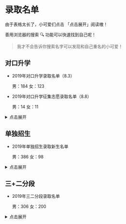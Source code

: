 # 录取名单

由于表格太长了，小可爱们点击 「点击展开」阅读嗷！

善用浏览器的搜索 🔍 功能可以快速找到自己呢！

> 我才不会告诉你搜索名字可以发现和自己重名的小可爱！

## 对口升学

- 2019年对口升学录取名单（8.3）

  男：184 女：123

- 2019年对口升学征集志愿录取名单（8.8）

  男：14 女：11

<details>
  <summary>点击展开</summary>
  <br/>

| 考生号 | 姓名 | 性别 | 录取专业 |
|---|---|---|---|
| 19140181690363 | 杨龙宇 | 女 | 包装策划与设计 |
| 19140181690485 | 刘思静 | 女 | 包装策划与设计 |
| 19140181690492 | 段嘉伟 | 男 | 包装策划与设计 |
| 19140213690058 | 刘方舟 | 男 | 包装策划与设计 |
| 19140213690059 | 昝子民 | 男 | 包装策划与设计 |
| 19140321690005 | 李婷 | 女 | 包装策划与设计 |
| 19140402690212 | 李鑫雨 | 男 | 包装策划与设计 |
| 19140426690021 | 李勇君 | 男 | 包装策划与设计 |
| 19140502690044 | 马小丽 | 女 | 包装策划与设计 |
| 19140522690088 | 刘晨宇 | 男 | 包装策划与设计 |
| 19140622690036 | 田慧楠 | 女 | 包装策划与设计 |
| 19140702690120 | 朱宝帅 | 男 | 包装策划与设计 |
| 19140781690091 | 张瑞瑾 | 女 | 包装策划与设计 |
| 19140821690067 | 张玉苗 | 女 | 包装策划与设计 |
| 19140822690003 | 解丰萃 | 女 | 包装策划与设计 |
| 19140829690017 | 荆玉鑫 | 女 | 包装策划与设计 |
| 19141002690021 | 李圆昊 | 男 | 包装策划与设计 |
| 19141102690004 | 冯娜 | 女 | 包装策划与设计 |
| 19141102690033 | 刘改艳 | 女 | 包装策划与设计 |
| 19140181690908 | 李伟 | 男 | 城市轨道交通工程技术 |
| 19140726690153 | 王筱林 | 女 | 城市轨道交通工程技术 |
| 19140825690264 | 吕鹏程 | 男 | 城市轨道交通工程技术 |
| 19141125690074 | 温泽原 | 男 | 城市轨道交通工程技术 |
| 19141125690088 | 高祥 | 男 | 城市轨道交通工程技术 |
| 19141126690172 | 梁贝 | 男 | 城市轨道交通工程技术 |
| 19141127690047 | 刘文海 | 男 | 城市轨道交通工程技术 |
| 19140181690950 | 张少波 | 男 | 城市轨道交通机电技术 |
| 19140181690957 | 邓智方 | 男 | 城市轨道交通机电技术 |
| 19140181690958 | 王宏宇 | 男 | 城市轨道交通机电技术 |
| 19140181691011 | 杜伟 | 男 | 城市轨道交通机电技术 |
| 19140181691018 | 魏江涛 | 男 | 城市轨道交通机电技术 |
| 19140181691046 | 夏河汉 | 男 | 城市轨道交通机电技术 |
| 19140181691048 | 赵官翔 | 男 | 城市轨道交通机电技术 |
| 19140402690508 | 焦劲 | 男 | 城市轨道交通机电技术 |
| 19140421690183 | 崔哲辉 | 男 | 城市轨道交通机电技术 |
| 19140702690227 | 赵聚宝 | 男 | 城市轨道交通机电技术 |
| 19140181690851 | 冯康伟 | 男 | 工程造价 |
| 19140725690031 | 贾辛明 | 男 | 工程造价 |
| 19140825690253 | 杨梦杰 | 男 | 工程造价 |
| 19140825690272 | 段飞 | 男 | 工程造价 |
| 19140902690119 | 闫少雄 | 男 | 工程造价 |
| 19140922690210 | 闫煜 | 男 | 工程造价 |
| 19140922690211 | 邢宏勇 | 男 | 工程造价 |
| 19141126690137 | 温惠婷 | 女 | 工程造价 |
| 19140221690139 | 李林 | 男 | 光伏发电技术与应用 |
| 19140603690034 | 王建伟 | 男 | 光伏发电技术与应用 |
| 19140622690059 | 祁国胜 | 男 | 光伏发电技术与应用 |
| 19140622690071 | 韩蛟 | 男 | 光伏发电技术与应用 |
| 19140702690181 | 赵鹏程 | 男 | 光伏发电技术与应用 |
| 19140702690191 | 王恩光 | 男 | 光伏发电技术与应用 |
| 19140723690051 | 师剑 | 男 | 光伏发电技术与应用 |
| 19140930690092 | 许杰 | 男 | 光伏发电技术与应用 |
| 19141126690097 | 王文豪 | 男 | 光伏发电技术与应用 |
| 19141127690024 | 邸枢磊 | 男 | 光伏发电技术与应用 |
| 19140181691974 | 张琰芸 | 女 | 化妆品经营与管理 |
| 19140181692024 | 田晓琳 | 女 | 化妆品经营与管理 |
| 19140728690471 | 梁芮 | 女 | 化妆品经营与管理 |
| 19140926690013 | 王晋芳 | 女 | 化妆品经营与管理 |
| 19141024690103 | 郭骐梦 | 女 | 化妆品经营与管理 |
| 19140181691853 | 张亦婷 | 女 | 环境艺术设计 |
| 19140181691868 | 戴尹曦 | 男 | 环境艺术设计 |
| 19140181691951 | 李超然 | 男 | 环境艺术设计 |
| 19140181692042 | 马乐琪 | 女 | 环境艺术设计 |
| 19140181692046 | 郭嘉颖 | 女 | 环境艺术设计 |
| 19140728690449 | 刘蒙恩 | 男 | 环境艺术设计 |
| 19140728690464 | 柴晓霞 | 女 | 环境艺术设计 |
| 19140728690483 | 赵林渊 | 男 | 环境艺术设计 |
| 19140802690922 | 武泽雄 | 男 | 环境艺术设计 |
| 19140821690216 | 樊梦迪 | 女 | 环境艺术设计 |
| 19140822690183 | 朱子航 | 男 | 环境艺术设计 |
| 19140881690108 | 张倬豪 | 男 | 环境艺术设计 |
| 19141002690705 | 张晓霞 | 女 | 环境艺术设计 |
| 19141023690409 | 张华 | 女 | 环境艺术设计 |
| 19140221690239 | 郭慧敏 | 女 | 会计 |
| 19140311690085 | 代晓琛 | 女 | 会计 |
| 19140402691277 | 胡亚倩 | 女 | 会计 |
| 19140602690581 | 郑建亮 | 男 | 会计 |
| 19140622690193 | 唐娜 | 女 | 会计 |
| 19140681690922 | 杨国花 | 女 | 会计 |
| 19140681690924 | 杨杰 | 男 | 会计 |
| 19140702691012 | 吕进东 | 男 | 会计 |
| 19140702691021 | 颜蓉 | 女 | 会计 |
| 19140702691059 | 王艳茹 | 女 | 会计 |
| 19140726690222 | 游雅文 | 女 | 会计 |
| 19140727690070 | 白欣儒 | 女 | 会计 |
| 19140802690768 | 贠文浩 | 男 | 会计 |
| 19140922690479 | 王元鸿 | 男 | 会计 |
| 19140930690279 | 吕泽文 | 女 | 会计 |
| 19141002690323 | 亢艺蒙 | 女 | 会计 |
| 19141122690272 | 高翔 | 女 | 会计 |
| 19141122690274 | 韩雨青 | 女 | 会计 |
| 19141125690155 | 刘志红 | 女 | 会计 |
| 19141125690166 | 刘乐乐 | 女 | 会计 |
| 19140181690622 | 韩泽培 | 男 | 机电一体化技术 |
| 19140181690732 | 阎锐 | 男 | 机电一体化技术 |
| 19140221690150 | 范涛 | 男 | 机电一体化技术 |
| 19140429690146 | 王杰 | 男 | 机电一体化技术 |
| 19140481690023 | 陈潇 | 女 | 机电一体化技术 |
| 19140502690197 | 于哲浩 | 男 | 机电一体化技术 |
| 19140602690388 | 蔡梦 | 男 | 机电一体化技术 |
| 19140603690038 | 李亚文 | 男 | 机电一体化技术 |
| 19140622690055 | 陈宇 | 男 | 机电一体化技术 |
| 19140622690064 | 李郡 | 男 | 机电一体化技术 |
| 19140622690084 | 王涛 | 男 | 机电一体化技术 |
| 19140622690088 | 李淳 | 男 | 机电一体化技术 |
| 19140622690092 | 苏慧龙 | 男 | 机电一体化技术 |
| 19140824690028 | 鲍阳卓 | 男 | 机电一体化技术 |
| 19140930690095 | 王靖尧 | 男 | 机电一体化技术 |
| 19140930690106 | 何晓冬 | 男 | 机电一体化技术 |
| 19141022690074 | 刘宇斐 | 男 | 机电一体化技术 |
| 19141023690183 | 姚世聪 | 男 | 机电一体化技术 |
| 19141102690116 | 问帅帅 | 男 | 机电一体化技术 |
| 19141182690115 | 程峰 | 男 | 机电一体化技术 |
| 19140181690631 | 张朝宇 | 男 | 机械制造与自动化(增材制造技术方向) |
| 19140181690693 | 董康乐 | 男 | 机械制造与自动化(增材制造技术方向) |
| 19140622690068 | 姚波 | 女 | 机械制造与自动化(增材制造技术方向) |
| 19140722690058 | 邓杰 | 男 | 机械制造与自动化(增材制造技术方向) |
| 19140821690155 | 李凯 | 男 | 机械制造与自动化(增材制造技术方向) |
| 19140821690156 | 吴优 | 男 | 机械制造与自动化(增材制造技术方向) |
| 19140825690183 | 马翔宇 | 男 | 机械制造与自动化(增材制造技术方向) |
| 19140825690195 | 南志伟 | 男 | 机械制造与自动化(增材制造技术方向) |
| 19140881690057 | 赵桐桐 | 男 | 机械制造与自动化(增材制造技术方向) |
| 19141125690056 | 张宇祥 | 男 | 机械制造与自动化(增材制造技术方向) |
| 19141126690112 | 田鹏东 | 男 | 机械制造与自动化(增材制造技术方向) |
| 19141127690034 | 焦旭斌 | 男 | 机械制造与自动化(增材制造技术方向) |
| 19140213690106 | 吴金龙 | 男 | 计算机网络技术 |
| 19140302690011 | 李壑瑾 | 男 | 计算机网络技术 |
| 19140302690020 | 高宁 | 男 | 计算机网络技术 |
| 19140429690005 | 闫志洋 | 男 | 计算机网络技术 |
| 19140622690031 | 安家乐 | 男 | 计算机网络技术 |
| 19140702690145 | 宋杰 | 男 | 计算机网络技术 |
| 19140823690023 | 郝丹阳 | 女 | 计算机网络技术 |
| 19141002690218 | 尉云海 | 男 | 计算机网络技术 |
| 19141102690066 | 贺秀梅 | 女 | 计算机网络技术 |
| 19141122690124 | 宋航 | 男 | 计算机网络技术 |
| 19140402690227 | 王京奥 | 男 | 建筑室内设计 |
| 19140402690240 | 郭玲玲 | 女 | 建筑室内设计 |
| 19140402690241 | 李云容 | 女 | 建筑室内设计 |
| 19140402690249 | 程佳龙 | 男 | 建筑室内设计 |
| 19140402690258 | 元江涛 | 男 | 建筑室内设计 |
| 19140402690279 | 卢政昕 | 男 | 建筑室内设计 |
| 19140402690422 | 王雅楠 | 女 | 建筑室内设计 |
| 19140402690424 | 王子函 | 女 | 建筑室内设计 |
| 19140428690042 | 温惠竹 | 女 | 建筑室内设计 |
| 19140430690052 | 张飞 | 男 | 建筑室内设计 |
| 19140522690008 | 卫祯晖 | 男 | 建筑室内设计 |
| 19140681690151 | 董琪琪 | 女 | 建筑室内设计 |
| 19140681690168 | 高坤 | 男 | 建筑室内设计 |
| 19140681690419 | 武艺茹 | 女 | 建筑室内设计 |
| 19140702690122 | 张效阡 | 男 | 建筑室内设计 |
| 19140702690134 | 赵灵生 | 男 | 建筑室内设计 |
| 19140702690146 | 眭航清 | 男 | 建筑室内设计 |
| 19140702690152 | 牛应荷 | 女 | 建筑室内设计 |
| 19140726690042 | 杜康伟 | 男 | 建筑室内设计 |
| 19140728690028 | 柴雅静 | 女 | 建筑室内设计 |
| 19140802690209 | 周笑言 | 女 | 建筑室内设计 |
| 19140824690018 | 吴妮 | 女 | 建筑室内设计 |
| 19141182690002 | 郝雄伟 | 男 | 建筑室内设计 |
| 19141182690003 | 李丹 | 女 | 建筑室内设计 |
| 19141182690042 | 阴利蓉 | 女 | 建筑室内设计 |
| 19140221690212 | 胡春霞 | 女 | 食品营养与检测 |
| 19140821690162 | 费琳尧 | 女 | 食品营养与检测 |
| 19140825690299 | 光泽亮 | 男 | 食品营养与检测 |
| 19140825690300 | 李泽贤 | 女 | 食品营养与检测 |
| 19140825690323 | 胡永花 | 女 | 食品营养与检测 |
| 19140881690075 | 赵卓 | 女 | 食品营养与检测 |
| 19140922690376 | 徐振宇 | 男 | 食品营养与检测 |
| 19141125690132 | 李国艳 | 女 | 食品营养与检测 |
| 19141128690032 | 闫海艳 | 女 | 食品营养与检测 |
| 19141182690161 | 白明秀 | 女 | 食品营养与检测 |
| 19140827690159 | 张文龙 | 男 | 市场营销 |
| 19140181691865 | 张文静 | 女 | 视觉传播设计与制作 |
| 19140181691879 | 高阳 | 男 | 视觉传播设计与制作 |
| 19140181692037 | 段晋雨 | 女 | 视觉传播设计与制作 |
| 19140402691456 | 魏建如 | 男 | 视觉传播设计与制作 |
| 19140502690356 | 刘凯峰 | 男 | 视觉传播设计与制作 |
| 19140681690983 | 曹书宜 | 女 | 视觉传播设计与制作 |
| 19140681690995 | 李超 | 男 | 视觉传播设计与制作 |
| 19140728690317 | 许佳丽 | 女 | 视觉传播设计与制作 |
| 19140728690321 | 赵海福 | 男 | 视觉传播设计与制作 |
| 19140728690435 | 冀彦兴 | 男 | 视觉传播设计与制作 |
| 19140728690451 | 文天雅 | 女 | 视觉传播设计与制作 |
| 19140728690479 | 成彦颖 | 女 | 视觉传播设计与制作 |
| 19140781690170 | 李靓敏 | 女 | 视觉传播设计与制作 |
| 19140821690211 | 郭泽轩 | 男 | 视觉传播设计与制作 |
| 19140881690125 | 李梦姣 | 女 | 视觉传播设计与制作 |
| 19140902690260 | 张津蓉 | 女 | 视觉传播设计与制作 |
| 19140921690017 | 智卓昕 | 女 | 视觉传播设计与制作 |
| 19140922690536 | 杨一帆 | 男 | 视觉传播设计与制作 |
| 19140924690437 | 郭昱宏 | 男 | 视觉传播设计与制作 |
| 19140930690295 | 王筱瑶 | 女 | 视觉传播设计与制作 |
| 19141002690702 | 刘欢 | 女 | 视觉传播设计与制作 |
| 19141024690096 | 乔馨熨 | 女 | 视觉传播设计与制作 |
| 19141102690347 | 路蓉蓉 | 女 | 视觉传播设计与制作 |
| 19141121690537 | 李锦添 | 男 | 视觉传播设计与制作 |
| 19141124690038 | 曹美莹 | 女 | 视觉传播设计与制作 |
| 19140181690346 | 吉思思 | 女 | 数字图文信息技术 |
| 19140181690375 | 武天琪 | 女 | 数字图文信息技术 |
| 19140181690472 | 宋慧娟 | 女 | 数字图文信息技术 |
| 19140181690476 | 张贺 | 女 | 数字图文信息技术 |
| 19140213690094 | 杜凯 | 男 | 数字图文信息技术 |
| 19140213690126 | 赵旭 | 男 | 数字图文信息技术 |
| 19140213690143 | 高悦 | 女 | 数字图文信息技术 |
| 19140215690008 | 张国华 | 男 | 数字图文信息技术 |
| 19140215690021 | 贺国萍 | 女 | 数字图文信息技术 |
| 19140221690017 | 杜安慧 | 女 | 数字图文信息技术 |
| 19140221690041 | 高雨璐 | 女 | 数字图文信息技术 |
| 19140225690075 | 张英杰 | 男 | 数字图文信息技术 |
| 19140311690037 | 窦智 | 男 | 数字图文信息技术 |
| 19140431690003 | 郭晓龙 | 男 | 数字图文信息技术 |
| 19140431690006 | 宋蓉蓉 | 女 | 数字图文信息技术 |
| 19140431690010 | 赵瑞鹏 | 男 | 数字图文信息技术 |
| 19140431690011 | 杨鑫瑞 | 女 | 数字图文信息技术 |
| 19140522690028 | 史丹妮 | 女 | 数字图文信息技术 |
| 19140681690283 | 穆琳 | 女 | 数字图文信息技术 |
| 19140681690325 | 张毓瑨 | 男 | 数字图文信息技术 |
| 19140681690377 | 王涵 | 男 | 数字图文信息技术 |
| 19140681690405 | 梁晋芳 | 女 | 数字图文信息技术 |
| 19140702690124 | 刘闻玉蓉 | 女 | 数字图文信息技术 |
| 19140702690140 | 张越 | 女 | 数字图文信息技术 |
| 19140726690019 | 史凯强 | 男 | 数字图文信息技术 |
| 19140726690052 | 王雅曦 | 女 | 数字图文信息技术 |
| 19140802690118 | 陈烨 | 男 | 数字图文信息技术 |
| 19140821690103 | 李佩泽 | 男 | 数字图文信息技术 |
| 19140824690002 | 张曼玉 | 女 | 数字图文信息技术 |
| 19140824690008 | 李小钏 | 女 | 数字图文信息技术 |
| 19140827690044 | 赵欢欢 | 女 | 数字图文信息技术 |
| 19140830690005 | 乔涵 | 女 | 数字图文信息技术 |
| 19140981690109 | 郝琳娜 | 女 | 数字图文信息技术 |
| 19141002690064 | 闫智槟 | 男 | 数字图文信息技术 |
| 19141102690011 | 王勤丽 | 女 | 数字图文信息技术 |
| 19141121690014 | 麻懿慧 | 女 | 数字图文信息技术 |
| 19141122690110 | 常崇高 | 男 | 数字图文信息技术 |
| 19141125690013 | 李宛蓉 | 女 | 数字图文信息技术 |
| 19141125690018 | 张泽林 | 男 | 数字图文信息技术 |
| 19141128690016 | 赵旭晨 | 男 | 数字图文信息技术 |
| 19140181690963 | 赵靖宇 | 男 | 铁道交通运营管理 |
| 19140181690970 | 安钢 | 男 | 铁道交通运营管理 |
| 19140181690971 | 李学斌 | 男 | 铁道交通运营管理 |
| 19140181690983 | 李晋丰 | 男 | 铁道交通运营管理 |
| 19140181690988 | 邢文超 | 男 | 铁道交通运营管理 |
| 19140181690998 | 安道明 | 男 | 铁道交通运营管理 |
| 19140181691000 | 张文博 | 男 | 铁道交通运营管理 |
| 19140181691003 | 刘佳民 | 男 | 铁道交通运营管理 |
| 19140181691008 | 韩瑞鑫 | 男 | 铁道交通运营管理 |
| 19140181691009 | 张存宝 | 男 | 铁道交通运营管理 |
| 19140602690425 | 寇元章 | 男 | 铁道交通运营管理 |
| 19140922690303 | 张雯莉 | 女 | 铁道交通运营管理 |
| 19140981690207 | 张家晨 | 男 | 铁道交通运营管理 |
| 19141002690299 | 王凯 | 男 | 铁道交通运营管理 |
| 19141026690006 | 王强 | 男 | 铁道交通运营管理 |
| 19140181690946 | 古浩天 | 男 | 铁道信号自动控制 |
| 19140181690953 | 刘蔚庆 | 男 | 铁道信号自动控制 |
| 19140181690987 | 张一哲 | 男 | 铁道信号自动控制 |
| 19140181690994 | 路景辉 | 男 | 铁道信号自动控制 |
| 19140181690995 | 高宇硕 | 男 | 铁道信号自动控制 |
| 19140181690996 | 卫振国 | 男 | 铁道信号自动控制 |
| 19140181691005 | 张旭 | 男 | 铁道信号自动控制 |
| 19140602690439 | 张浩宇 | 男 | 铁道信号自动控制 |
| 19140930690176 | 王亚奇 | 男 | 铁道信号自动控制 |
| 19140981690192 | 睢文斌 | 男 | 铁道信号自动控制 |
| 19140181690945 | 王宇 | 男 | 铁路物流管理 |
| 19140181690999 | 刘江宇 | 男 | 铁路物流管理 |
| 19140181691058 | 宋文杰 | 男 | 铁路物流管理 |
| 19140431690023 | 史檬瑜 | 男 | 铁路物流管理 |
| 19140181690174 | 李程程 | 男 | 物联网应用技术 |
| 19140213690156 | 赵梦宇 | 女 | 物联网应用技术 |
| 19140221690004 | 任秀丽 | 女 | 物联网应用技术 |
| 19140424690010 | 董小霞 | 女 | 物联网应用技术 |
| 19140681690152 | 刘凤艳 | 女 | 物联网应用技术 |
| 19140681690412 | 周康利 | 男 | 物联网应用技术 |
| 19140781690017 | 杨艺博 | 男 | 物联网应用技术 |
| 19140881690022 | 陶暄 | 男 | 物联网应用技术 |
| 19140881690023 | 牛佳佳 | 女 | 物联网应用技术 |
| 19140924690061 | 赵钰 | 女 | 物联网应用技术 |
| 19140181691024 | 杜鸿宇 | 男 | 新能源汽车运用与维修 |
| 19140181691030 | 韩磊 | 男 | 新能源汽车运用与维修 |
| 19140181691032 | 颉旭凯 | 男 | 新能源汽车运用与维修 |
| 19140181691033 | 刘贺千 | 男 | 新能源汽车运用与维修 |
| 19140181691034 | 李嘉鑫 | 男 | 新能源汽车运用与维修 |
| 19140181691035 | 林浩 | 男 | 新能源汽车运用与维修 |
| 19140424690037 | 李宁 | 男 | 新能源汽车运用与维修 |
| 19140430690070 | 温家宝 | 男 | 新能源汽车运用与维修 |
| 19140502690206 | 茹育红 | 男 | 新能源汽车运用与维修 |
| 19140622690117 | 伊涛 | 男 | 新能源汽车运用与维修 |
| 19140681690699 | 郝明星 | 男 | 应用化工技术 |
| 19140721690043 | 王俊杰 | 男 | 应用化工技术 |
| 19140721690048 | 薛义馨 | 男 | 应用化工技术 |
| 19140822690130 | 廉豪瑞 | 男 | 应用化工技术 |
| 19140825690290 | 韩佳沂 | 女 | 应用化工技术 |
| 19140825690318 | 文静 | 女 | 应用化工技术 |
| 19141028690047 | 薛斌华 | 女 | 应用化工技术 |
| 19141121690315 | 田杭 | 女 | 应用化工技术 |
| 19141121690319 | 任甜甜 | 女 | 应用化工技术 |
| 19141121690328 | 宋涛 | 男 | 应用化工技术 |
| 19141121690341 | 孟晶晶 | 女 | 应用化工技术 |
| 19141122690209 | 高艳鑫 | 女 | 应用化工技术 |
| 19140215690014 | 刘雪莲 | 女 | 云计算技术与应用 |
| 19140429690067 | 杜淑敏 | 女 | 云计算技术与应用 |
| 19140429690089 | 刘瑞 | 女 | 云计算技术与应用 |
| 19140429690091 | 豆佳名 | 女 | 云计算技术与应用 |
| 19140431690014 | 田乐 | 男 | 云计算技术与应用 |
| 19140522690012 | 郭雨菲 | 男 | 云计算技术与应用 |
| 19140522690023 | 贾力明 | 男 | 云计算技术与应用 |
| 19140522690112 | 王澜 | 女 | 云计算技术与应用 |
| 19140524690016 | 石剑波 | 男 | 云计算技术与应用 |
| 19140681690464 | 王智强 | 男 | 云计算技术与应用 |
| 19140726690047 | 马鹏涛 | 男 | 包装策划与设计 |
| 19141102690002 | 姜娟梅 | 女 | 包装策划与设计 |
| 19140428690079 | 王佳珂 | 女 | 化妆品经营与管理 |
| 19140181691852 | 李慧峰 | 男 | 环境艺术设计 |
| 19140181691363 | 秦雪敏 | 女 | 会计 |
| 19140728690117 | 郭琛磊 | 男 | 机械制造与自动化(增材制造技术方向) |
| 19140213690101 | 高慧敏 | 女 | 计算机网络技术 |
| 19140431690019 | 冯振琳 | 女 | 计算机网络技术 |
| 19140481690014 | 高子扬 | 男 | 计算机网络技术 |
| 19140728690034 | 李帅勇 | 男 | 计算机网络技术 |
| 19140181690213 | 岳宏鑫 | 男 | 建筑室内设计 |
| 19141002690216 | 郑一帆 | 女 | 建筑室内设计 |
| 19140181691015 | 王志强 | 男 | 铁道交通运营管理 |
| 19140725690003 | 孟慧锋 | 男 | 物联网应用技术 |
| 19141122690120 | 李锦龙 | 男 | 物联网应用技术 |
| 19141125690138 | 薛胤斌 | 男 | 应用化工技术 |
| 19140213690114 | 高源 | 女 | 云计算技术与应用 |
| 19140213690127 | 舒浩川 | 男 | 云计算技术与应用 |
| 19140424690011 | 尹熙茹 | 女 | 云计算技术与应用 |
| 19140424690016 | 张璐玮 | 女 | 云计算技术与应用 |
| 19140427690006 | 陈嘉光 | 男 | 云计算技术与应用 |
| 19140427690019 | 赵巧梅 | 女 | 云计算技术与应用 |
| 19140430690054 | 宋昊田 | 男 | 云计算技术与应用 |
| 19141102690068 | 李鹏飞 | 男 | 云计算技术与应用 |
| 19141121690010 | 成晋园 | 女 | 云计算技术与应用 |

</details>

## 单独招生

- 2019年单独招生录取新生名单

  男：386 女：98

<details>
  <summary>点击展开</summary>
  <br/>


| 考生号 | 姓名 | 性别 | 录取专业 |
|---|---|---|---|
| 19140105990014 | 王豪 | 男 | 物联网应用技术 |
| 19140105990031 | 张昱微 | 女 | 计算机网络技术 |
| 19140105991030 | 王朝辉 | 男 | 铁道信号自动控制 |
| 19140105991039 | 张东杰 | 男 | 云计算技术与应用 |
| 19140105991054 | 张世豪 | 男 | 市场营销 |
| 19140105991079 | 姚守强 | 男 | 新能源汽车运用与维修 |
| 19140106110583 | 张博颖 | 男 | 视觉传播设计与制作 |
| 19140107990161 | 黄文泰 | 男 | 铁道交通运营管理 |
| 19140107990171 | 郭强盛 | 男 | 建筑室内设计 |
| 19140108110820 | 郑昕煜 | 女 | 计算机网络技术 |
| 19140108140025 | 王梦强 | 男 | 大数据技术与应用 |
| 19140109110152 | 贺晓剑 | 男 | 大数据技术与应用 |
| 19140109110190 | 李亚丹 | 女 | 计算机网络技术 |
| 19140109110193 | 翟凤琴 | 女 | 计算机网络技术 |
| 19140109110685 | 韩思立 | 男 | 大数据技术与应用 |
| 19140109131134 | 梁琳 | 女 | 视觉传播设计与制作 |
| 19140109134312 | 郝鹏杰 | 男 | 大数据技术与应用 |
| 19140109150208 | 杨昕 | 女 | 工程造价 |
| 19140109150227 | 班亚男 | 女 | 铁道交通运营管理 |
| 19140109150228 | 曹鹏宇 | 男 | 云计算技术与应用 |
| 19140109990016 | 董渊洲 | 男 | 云计算技术与应用 |
| 19140122134606 | 田雨菲 | 男 | 视觉传播设计与制作 |
| 19140122990160 | 周子栋 | 男 | 铁道交通运营管理 |
| 19140181990065 | 吕薇 | 女 | 计算机网络技术 |
| 19140181990094 | 张洪玮 | 男 | 新能源汽车运用与维修 |
| 19140181990097 | 康伟琦 | 男 | 计算机网络技术 |
| 19140213112131 | 吕鑫 | 女 | 铁道交通运营管理 |
| 19140213990009 | 李立夫 | 男 | 计算机网络技术 |
| 19140213990149 | 韩嘉琪 | 男 | 大数据技术与应用 |
| 19140214990066 | 赵佳雨 | 女 | 建筑室内设计 |
| 19140215990008 | 徐敬国 | 男 | 新能源汽车运用与维修 |
| 19140215990021 | 刘国梁 | 男 | 新能源汽车运用与维修 |
| 19140215990022 | 谢海绍 | 男 | 新能源汽车运用与维修 |
| 19140215990023 | 李安栋 | 男 | 新能源汽车运用与维修 |
| 19140215990025 | 徐新宇 | 男 | 新能源汽车运用与维修 |
| 19140221134124 | 李波 | 女 | 会计 |
| 19140221140020 | 侯慧 | 女 | 会计 |
| 19140221990177 | 睢佩佩 | 女 | 工程造价 |
| 19140221990196 | 高琴辉 | 女 | 化妆品经营与管理 |
| 19140221990200 | 景辉 | 女 | 化妆品经营与管理 |
| 19140221990235 | 陈炯 | 男 | 大数据技术与应用 |
| 19140224134016 | 刘继权 | 男 | 新能源汽车运用与维修 |
| 19140224134032 | 谢佳乐 | 男 | 铁道交通运营管理 |
| 19140224134034 | 姓瑞 | 男 | 铁道交通运营管理 |
| 19140224134161 | 张亮 | 男 | 铁道交通运营管理 |
| 19140224134187 | 付建平 | 男 | 物联网应用技术 |
| 19140226110228 | 王文龙 | 男 | 新能源汽车运用与维修 |
| 19140226110240 | 谷书文 | 男 | 视觉传播设计与制作 |
| 19140311990216 | 贾取鑫 | 男 | 机电一体化技术 |
| 19140321110915 | 李世鑫 | 男 | 铁道交通运营管理 |
| 19140321990001 | 耿睿 | 男 | 铁路物流管理 |
| 19140322110001 | 高昊 | 男 | 大数据技术与应用 |
| 19140423110450 | 柳锐涛 | 男 | 铁道信号自动控制 |
| 19140423110480 | 郭凯杰 | 男 | 城市轨道交通机电技术 |
| 19140423110487 | 董高磊 | 男 | 新能源汽车运用与维修 |
| 19140430110178 | 王玉波 | 男 | 大数据技术与应用 |
| 19140430110475 | 王伟 | 男 | 大数据技术与应用 |
| 19140430110478 | 陈乐 | 女 | 视觉传播设计与制作 |
| 19140430110480 | 杨智飞 | 男 | 大数据技术与应用 |
| 19140430110482 | 程鑫 | 男 | 大数据技术与应用 |
| 19140430110488 | 宋玮 | 女 | 视觉传播设计与制作 |
| 19140430110493 | 王天鑫 | 男 | 视觉传播设计与制作 |
| 19140430110494 | 王丽婷 | 女 | 视觉传播设计与制作 |
| 19140430110498 | 王慧泽 | 男 | 大数据技术与应用 |
| 19140430110522 | 王墘 | 男 | 视觉传播设计与制作 |
| 19140430110641 | 陈柄竹 | 男 | 计算机网络技术 |
| 19140430131007 | 李世勇 | 男 | 大数据技术与应用 |
| 19140430131013 | 房凯东 | 男 | 大数据技术与应用 |
| 19140430131040 | 成国强 | 男 | 大数据技术与应用 |
| 19140430131049 | 崔逸祺 | 男 | 大数据技术与应用 |
| 19140430131094 | 李玉冬 | 男 | 云计算技术与应用 |
| 19140430132004 | 杨辰龙 | 男 | 大数据技术与应用 |
| 19140430132011 | 崔晋豪 | 男 | 云计算技术与应用 |
| 19140430132015 | 王勇智 | 男 | 大数据技术与应用 |
| 19140430132016 | 王江航 | 男 | 大数据技术与应用 |
| 19140430150570 | 董浩 | 男 | 云计算技术与应用 |
| 19140430150571 | 王勣垚 | 男 | 云计算技术与应用 |
| 19140430150573 | 窦湍涵 | 男 | 视觉传播设计与制作 |
| 19140430150580 | 张海峰 | 男 | 云计算技术与应用 |
| 19140430150584 | 郭梓祥 | 男 | 云计算技术与应用 |
| 19140430150588 | 吴亚飞 | 男 | 云计算技术与应用 |
| 19140430150589 | 王雅楠 | 女 | 视觉传播设计与制作 |
| 19140430150603 | 李涛 | 男 | 大数据技术与应用 |
| 19140502112349 | 杨素杰 | 男 | 视觉传播设计与制作 |
| 19140502990472 | 司浩龙 | 男 | 大数据技术与应用 |
| 19140502990668 | 陈泽豪 | 男 | 机械制造与自动化（增材制造技术方向） |
| 19140502990710 | 申柱华 | 男 | 建筑室内设计 |
| 19140502990720 | 吴宇凡 | 男 | 建筑室内设计 |
| 19140502990813 | 李军龙 | 男 | 建筑室内设计 |
| 19140502990833 | 裴欢 | 男 | 计算机网络技术 |
| 19140502990836 | 赵宇飞 | 男 | 计算机网络技术 |
| 19140521110397 | 李萌 | 女 | 铁道交通运营管理 |
| 19140524110038 | 王泽豪 | 男 | 视觉传播设计与制作 |
| 19140524110290 | 郭子仪 | 男 | 大数据技术与应用 |
| 19140524110336 | 毕雅杰 | 男 | 大数据技术与应用 |
| 19140524110445 | 李宇超 | 男 | 大数据技术与应用 |
| 19140524110446 | 曹思敏 | 女 | 铁道交通运营管理 |
| 19140524110453 | 曹颖 | 女 | 铁道交通运营管理 |
| 19140524150606 | 栗原康 | 男 | 大数据技术与应用 |
| 19140524150629 | 张坤 | 男 | 大数据技术与应用 |
| 19140524150808 | 冯磊 | 男 | 视觉传播设计与制作 |
| 19140525150430 | 成浩田 | 男 | 铁路物流管理 |
| 19140525150438 | 原一航 | 男 | 铁道交通运营管理 |
| 19140581111047 | 王宇伟 | 男 | 新能源汽车运用与维修 |
| 19140581111051 | 王田政 | 男 | 新能源汽车运用与维修 |
| 19140621990001 | 张泽辉 | 男 | 大数据技术与应用 |
| 19140622110287 | 于文敏 | 男 | 大数据技术与应用 |
| 19140622110325 | 张志涛 | 男 | 计算机网络技术 |
| 19140622110424 | 程超 | 男 | 计算机网络技术 |
| 19140622110438 | 力春清 | 女 | 视觉传播设计与制作 |
| 19140622110440 | 刘涛 | 男 | 大数据技术与应用 |
| 19140622110442 | 张建功 | 男 | 大数据技术与应用 |
| 19140622151616 | 刘炜 | 男 | 大数据技术与应用 |
| 19140622151624 | 韩佩云 | 女 | 大数据技术与应用 |
| 19140622151626 | 章有爱 | 男 | 大数据技术与应用 |
| 19140622151628 | 王磊 | 男 | 大数据技术与应用 |
| 19140622151631 | 史海军 | 男 | 大数据技术与应用 |
| 19140622151640 | 李开山 | 男 | 大数据技术与应用 |
| 19140622151990 | 李慧 | 女 | 大数据技术与应用 |
| 19140622152492 | 丰司琪 | 女 | 食品营养与检测 |
| 19140622152651 | 刘广 | 男 | 新能源汽车运用与维修 |
| 19140622152684 | 寇永全 | 男 | 计算机网络技术 |
| 19140622174006 | 赵鹏 | 男 | 大数据技术与应用 |
| 19140681113009 | 李阳 | 男 | 建筑室内设计 |
| 19140681113026 | 陈祥华 | 男 | 建筑室内设计 |
| 19140681113204 | 孙欢欢 | 女 | 数字图文信息技术 |
| 19140681113211 | 武甜甜 | 女 | 铁道交通运营管理 |
| 19140681113236 | 牛美梅 | 女 | 食品营养与检测 |
| 19140681131056 | 王丰 | 男 | 环境艺术设计 |
| 19140681159942 | 房泽 | 男 | 城市轨道交通机电技术 |
| 19140681173885 | 胡伟 | 男 | 城市轨道交通机电技术 |
| 19140681173886 | 庞有文 | 男 | 城市轨道交通机电技术 |
| 19140681173894 | 李楠 | 女 | 铁道交通运营管理 |
| 19140681173920 | 韩超波 | 男 | 城市轨道交通机电技术 |
| 19140681173929 | 靳昊然 | 男 | 城市轨道交通机电技术 |
| 19140681173934 | 徐瑞佳 | 男 | 大数据技术与应用 |
| 19140681173936 | 任浩 | 男 | 物联网应用技术 |
| 19140681173939 | 白玉飞翔 | 男 | 城市轨道交通机电技术 |
| 19140681173940 | 任宏 | 男 | 城市轨道交通机电技术 |
| 19140681173943 | 魏涛 | 男 | 新能源汽车运用与维修 |
| 19140681990011 | 刘心怡 | 女 | 会计 |
| 19140702110975 | 冯文翠 | 女 | 建筑室内设计 |
| 19140702111023 | 朱向敏 | 女 | 建筑室内设计 |
| 19140721110034 | 梁佳兴 | 女 | 计算机网络技术 |
| 19140721110035 | 贡一丹 | 女 | 计算机网络技术 |
| 19140721110038 | 赵卓艺 | 男 | 计算机网络技术 |
| 19140722110305 | 赵思远 | 男 | 建筑室内设计 |
| 19140722110323 | 常志远 | 男 | 建筑室内设计 |
| 19140724990014 | 姚亚鹏 | 男 | 计算机网络技术 |
| 19140724990111 | 王慧凯 | 男 | 计算机网络技术 |
| 19140726153106 | 张殊媛 | 女 | 计算机网络技术 |
| 19140727150835 | 雷宇霆 | 男 | 建筑室内设计 |
| 19140727151144 | 刘慧玲 | 女 | 计算机网络技术 |
| 19140729110752 | 曹宇浩 | 男 | 铁道信号自动控制 |
| 19140729110899 | 刘峻志 | 男 | 视觉传播设计与制作 |
| 19140781110751 | 雷兴文 | 女 | 视觉传播设计与制作 |
| 19140781110770 | 张宏云 | 男 | 视觉传播设计与制作 |
| 19140781151411 | 梁嘉龙 | 男 | 视觉传播设计与制作 |
| 19140781151509 | 李峰 | 男 | 机电一体化技术 |
| 19140781151510 | 李云清 | 男 | 机电一体化技术 |
| 19140781151511 | 王文凯 | 男 | 机械制造与自动化（增材制造技术方向） |
| 19140781151512 | 文斌 | 男 | 机械制造与自动化（增材制造技术方向） |
| 19140781151513 | 陆云 | 男 | 机械制造与自动化（增材制造技术方向） |
| 19140781151514 | 郝妙亮 | 男 | 煤化工技术 |
| 19140781151515 | 温晓芳 | 女 | 煤化工技术 |
| 19140781151516 | 李丽莉 | 女 | 煤化工技术 |
| 19140781151518 | 剌宗俊 | 男 | 机电一体化技术 |
| 19140781151520 | 王振宇 | 男 | 机电一体化技术 |
| 19140781151523 | 郭云燕 | 女 | 机电一体化技术 |
| 19140781151524 | 郭伟娟 | 女 | 机电一体化技术 |
| 19140781151525 | 平晓辉 | 男 | 机械制造与自动化（增材制造技术方向） |
| 19140781151526 | 罗峰瑞 | 男 | 机电一体化技术 |
| 19140781151527 | 杨峰辉 | 男 | 机电一体化技术 |
| 19140781151529 | 朱慧明 | 男 | 机械制造与自动化（增材制造技术方向） |
| 19140781151531 | 弓小燕 | 女 | 煤化工技术 |
| 19140781151533 | 闫晓东 | 男 | 机械制造与自动化（增材制造技术方向） |
| 19140781151534 | 王家云 | 男 | 机械制造与自动化（增材制造技术方向） |
| 19140781151535 | 文中 | 男 | 机械制造与自动化（增材制造技术方向） |
| 19140781151536 | 武康 | 男 | 机械制造与自动化（增材制造技术方向） |
| 19140781151537 | 郭珍悌 | 男 | 机械制造与自动化（增材制造技术方向） |
| 19140781151538 | 郭翠萍 | 女 | 机械制造与自动化（增材制造技术方向） |
| 19140781151539 | 武庭芬 | 女 | 机械制造与自动化（增材制造技术方向） |
| 19140781151541 | 宋海军 | 男 | 机械制造与自动化（增材制造技术方向） |
| 19140781151542 | 赵济璧 | 男 | 煤化工技术 |
| 19140781151543 | 剌士琴 | 女 | 煤化工技术 |
| 19140781151544 | 剌雅萍 | 女 | 机电一体化技术 |
| 19140781151545 | 侯盛山 | 男 | 机械制造与自动化（增材制造技术方向） |
| 19140781151546 | 李林 | 男 | 机电一体化技术 |
| 19140781151547 | 段小萍 | 女 | 煤化工技术 |
| 19140781151548 | 温海霞 | 女 | 机电一体化技术 |
| 19140781151549 | 侯文麒 | 男 | 煤化工技术 |
| 19140781151553 | 化涛 | 女 | 机械制造与自动化（增材制造技术方向） |
| 19140781151558 | 李奋 | 男 | 机电一体化技术 |
| 19140781151559 | 张强 | 男 | 机电一体化技术 |
| 19140781151560 | 宋清虎 | 男 | 机电一体化技术 |
| 19140781151561 | 曹绳凯 | 男 | 机械制造与自动化（增材制造技术方向） |
| 19140781151562 | 马江华 | 男 | 机电一体化技术 |
| 19140781151563 | 宋世忠 | 男 | 机电一体化技术 |
| 19140781151564 | 薛晓丹 | 女 | 机电一体化技术 |
| 19140781151565 | 刘燕 | 女 | 煤化工技术 |
| 19140781151566 | 郭鹏亮 | 男 | 煤化工技术 |
| 19140781151567 | 刘嘉敏 | 女 | 机电一体化技术 |
| 19140781151569 | 张晓强 | 男 | 煤化工技术 |
| 19140781151570 | 孟庆俊 | 男 | 煤化工技术 |
| 19140781151571 | 李健 | 男 | 机械制造与自动化（增材制造技术方向） |
| 19140781151572 | 陈宪凯 | 男 | 煤化工技术 |
| 19140781151573 | 赵雨洲 | 男 | 机械制造与自动化（增材制造技术方向） |
| 19140781151574 | 张谦毅 | 男 | 机械制造与自动化（增材制造技术方向） |
| 19140781151575 | 冀彩明 | 男 | 机电一体化技术 |
| 19140781151577 | 尹爱民 | 男 | 机电一体化技术 |
| 19140781151578 | 任飞 | 男 | 机械制造与自动化（增材制造技术方向） |
| 19140781151579 | 任清杰 | 男 | 机电一体化技术 |
| 19140781151580 | 任允辉 | 男 | 机械制造与自动化（增材制造技术方向） |
| 19140781151581 | 宋敏 | 男 | 机械制造与自动化（增材制造技术方向） |
| 19140781151583 | 任晓洲 | 男 | 机电一体化技术 |
| 19140781151585 | 郭莅鹏 | 男 | 机械制造与自动化（增材制造技术方向） |
| 19140781151586 | 郭生 | 男 | 煤化工技术 |
| 19140781151587 | 白晓敏 | 男 | 机电一体化技术 |
| 19140781151588 | 张青海 | 男 | 机电一体化技术 |
| 19140781151589 | 张晓军 | 男 | 机电一体化技术 |
| 19140781151591 | 段志强 | 男 | 机电一体化技术 |
| 19140781151592 | 陈少玉 | 男 | 机械制造与自动化（增材制造技术方向） |
| 19140781151593 | 刘晓琴 | 女 | 机电一体化技术 |
| 19140781151594 | 李丽勇 | 男 | 机电一体化技术 |
| 19140781151595 | 宋九宇 | 男 | 机电一体化技术 |
| 19140781151596 | 王希建 | 男 | 机电一体化技术 |
| 19140781151597 | 柔志敏 | 男 | 机电一体化技术 |
| 19140781151598 | 刘福平 | 男 | 煤化工技术 |
| 19140781151599 | 孟永忠 | 男 | 煤化工技术 |
| 19140781151601 | 刘晓明 | 男 | 煤化工技术 |
| 19140781151602 | 王建军 | 男 | 煤化工技术 |
| 19140781151603 | 侯国海 | 男 | 煤化工技术 |
| 19140781151604 | 孟杰 | 男 | 煤化工技术 |
| 19140781151605 | 李国臣 | 男 | 煤化工技术 |
| 19140781151606 | 剌玲慧 | 女 | 煤化工技术 |
| 19140781151607 | 王维海 | 男 | 煤化工技术 |
| 19140781151608 | 左晓俊 | 男 | 煤化工技术 |
| 19140781151610 | 朱孝俊 | 男 | 煤化工技术 |
| 19140781151611 | 宋彦光 | 男 | 机械制造与自动化（增材制造技术方向） |
| 19140781151612 | 靳品武 | 男 | 机械制造与自动化（增材制造技术方向） |
| 19140781151613 | 王德鸿 | 男 | 机械制造与自动化（增材制造技术方向） |
| 19140781151614 | 康宝玉 | 男 | 机械制造与自动化（增材制造技术方向） |
| 19140781151616 | 王耀林 | 男 | 煤化工技术 |
| 19140781151617 | 郭玉辉 | 男 | 煤化工技术 |
| 19140781151618 | 王璐 | 女 | 煤化工技术 |
| 19140781151619 | 张云锋 | 男 | 煤化工技术 |
| 19140781151620 | 张友武 | 男 | 煤化工技术 |
| 19140781151621 | 周振华 | 男 | 煤化工技术 |
| 19140781151622 | 郭荔英 | 女 | 煤化工技术 |
| 19140781151623 | 刘洪燕 | 女 | 煤化工技术 |
| 19140781151624 | 王丽琴 | 女 | 煤化工技术 |
| 19140781151625 | 石英龙 | 男 | 煤化工技术 |
| 19140781151626 | 李端俊 | 男 | 煤化工技术 |
| 19140781151627 | 郭庆贺 | 男 | 煤化工技术 |
| 19140781151630 | 杨恒杰 | 男 | 煤化工技术 |
| 19140781151632 | 高琛 | 男 | 机电一体化技术 |
| 19140781151633 | 刘运奎 | 男 | 煤化工技术 |
| 19140781151634 | 霍小锋 | 男 | 煤化工技术 |
| 19140781151635 | 谭建波 | 男 | 机械制造与自动化（增材制造技术方向） |
| 19140781151636 | 王晓亮 | 男 | 机械制造与自动化（增材制造技术方向） |
| 19140781151637 | 宋增寿 | 男 | 机械制造与自动化（增材制造技术方向） |
| 19140781151638 | 郝明俊 | 男 | 机电一体化技术 |
| 19140781151639 | 辛宪智 | 男 | 机电一体化技术 |
| 19140781151640 | 宋家兴 | 男 | 机械制造与自动化（增材制造技术方向） |
| 19140781151641 | 郝建湖 | 男 | 机械制造与自动化（增材制造技术方向） |
| 19140781151642 | 毋云飞 | 男 | 机械制造与自动化（增材制造技术方向） |
| 19140781151643 | 耿彪 | 男 | 机械制造与自动化（增材制造技术方向） |
| 19140781151644 | 段吉昌 | 男 | 机械制造与自动化（增材制造技术方向） |
| 19140781151645 | 张孝源 | 男 | 机电一体化技术 |
| 19140781151646 | 赵辉 | 男 | 机械制造与自动化（增材制造技术方向） |
| 19140781151647 | 段增琪 | 男 | 机械制造与自动化（增材制造技术方向） |
| 19140781151648 | 安建林 | 男 | 机电一体化技术 |
| 19140781151649 | 冯忠寿 | 男 | 机械制造与自动化（增材制造技术方向） |
| 19140781151650 | 刘锦峰 | 男 | 机械制造与自动化（增材制造技术方向） |
| 19140781151651 | 李建基 | 男 | 煤化工技术 |
| 19140781151652 | 李炤俊 | 男 | 机电一体化技术 |
| 19140781151653 | 郭有福 | 男 | 煤化工技术 |
| 19140781151654 | 白世杰 | 男 | 机械制造与自动化（增材制造技术方向） |
| 19140781151655 | 董荷蓬 | 男 | 机械制造与自动化（增材制造技术方向） |
| 19140781151656 | 赵丽 | 女 | 煤化工技术 |
| 19140781151657 | 傅有生 | 男 | 煤化工技术 |
| 19140781151658 | 杨金梅 | 女 | 煤化工技术 |
| 19140781151659 | 降宏超 | 女 | 煤化工技术 |
| 19140781151660 | 贾旺盛 | 男 | 煤化工技术 |
| 19140781151661 | 邓建伟 | 男 | 煤化工技术 |
| 19140781151662 | 张如宝 | 男 | 机械制造与自动化（增材制造技术方向） |
| 19140781151663 | 范青海 | 男 | 机电一体化技术 |
| 19140781151664 | 杨卫林 | 男 | 煤化工技术 |
| 19140781151665 | 闫永强 | 男 | 机械制造与自动化（增材制造技术方向） |
| 19140781151666 | 冀志远 | 男 | 机械制造与自动化（增材制造技术方向） |
| 19140781151667 | 高涛涛 | 男 | 机电一体化技术 |
| 19140781151668 | 石文朋 | 男 | 机电一体化技术 |
| 19140781151669 | 张忠宝 | 男 | 机械制造与自动化（增材制造技术方向） |
| 19140781151670 | 刘潇 | 女 | 煤化工技术 |
| 19140781151671 | 曹柱鹏 | 男 | 煤化工技术 |
| 19140781151672 | 郭瑞华 | 女 | 煤化工技术 |
| 19140781151675 | 郝晋耀 | 男 | 机械制造与自动化（增材制造技术方向） |
| 19140781151676 | 董文军 | 男 | 机械制造与自动化（增材制造技术方向） |
| 19140781151677 | 宋志豪 | 男 | 机械制造与自动化（增材制造技术方向） |
| 19140781151678 | 任磊 | 男 | 机电一体化技术 |
| 19140781151679 | 郭文凯 | 男 | 机电一体化技术 |
| 19140781151680 | 杨志超 | 男 | 机械制造与自动化（增材制造技术方向） |
| 19140781151681 | 郭志凯 | 男 | 机电一体化技术 |
| 19140781151682 | 尤秀生 | 男 | 机电一体化技术 |
| 19140781151684 | 张新武 | 男 | 机电一体化技术 |
| 19140781151685 | 曹维强 | 男 | 机电一体化技术 |
| 19140781151687 | 钮明 | 男 | 机电一体化技术 |
| 19140781151688 | 温晓宇 | 男 | 机械制造与自动化（增材制造技术方向） |
| 19140781151689 | 白玉洁 | 女 | 煤化工技术 |
| 19140781151690 | 武瑞强 | 男 | 机电一体化技术 |
| 19140781151691 | 剌建和 | 男 | 机械制造与自动化（增材制造技术方向） |
| 19140781151692 | 何建雨 | 男 | 机电一体化技术 |
| 19140781151693 | 刘春林 | 男 | 机电一体化技术 |
| 19140781151694 | 周雪冬 | 男 | 机电一体化技术 |
| 19140781151696 | 宋广伟 | 男 | 机电一体化技术 |
| 19140781151697 | 晋云辉 | 男 | 机电一体化技术 |
| 19140781151698 | 韩启明 | 男 | 机械制造与自动化（增材制造技术方向） |
| 19140781151699 | 李立伟 | 男 | 机械制造与自动化（增材制造技术方向） |
| 19140781151700 | 乔建斌 | 男 | 机械制造与自动化（增材制造技术方向） |
| 19140781151701 | 左忠祥 | 男 | 机电一体化技术 |
| 19140781151702 | 宋瑞勇 | 男 | 机械制造与自动化（增材制造技术方向） |
| 19140781151703 | 孟亮 | 男 | 机械制造与自动化（增材制造技术方向） |
| 19140781151704 | 于润涛 | 男 | 机械制造与自动化（增材制造技术方向） |
| 19140781151705 | 李林 | 男 | 煤化工技术 |
| 19140781151706 | 曹柱龙 | 男 | 煤化工技术 |
| 19140781151707 | 宋晋伟 | 男 | 机械制造与自动化（增材制造技术方向） |
| 19140781151708 | 郭强 | 男 | 机械制造与自动化（增材制造技术方向） |
| 19140781151709 | 武巧俊 | 男 | 机电一体化技术 |
| 19140781151710 | 曹志光 | 男 | 机电一体化技术 |
| 19140781151711 | 田燕 | 女 | 机电一体化技术 |
| 19140781151712 | 陈燕平 | 女 | 机电一体化技术 |
| 19140781151713 | 赵子皓 | 男 | 机械制造与自动化（增材制造技术方向） |
| 19140781151714 | 宋志强 | 男 | 机电一体化技术 |
| 19140781151715 | 王敏 | 女 | 机电一体化技术 |
| 19140781151716 | 邓范幸 | 男 | 机械制造与自动化（增材制造技术方向） |
| 19140781151718 | 李文渊 | 男 | 机电一体化技术 |
| 19140781151722 | 李彬 | 男 | 机械制造与自动化（增材制造技术方向） |
| 19140781151725 | 刘健 | 男 | 机电一体化技术 |
| 19140781151726 | 文权 | 男 | 机电一体化技术 |
| 19140781151728 | 钱承壮 | 男 | 机电一体化技术 |
| 19140781151729 | 冀锦辉 | 男 | 机电一体化技术 |
| 19140781151731 | 褚文军 | 男 | 机电一体化技术 |
| 19140781151733 | 王锦宁 | 男 | 机电一体化技术 |
| 19140781151735 | 乔晓敏 | 女 | 机电一体化技术 |
| 19140781151736 | 张星仙 | 女 | 煤化工技术 |
| 19140781151737 | 智海玲 | 女 | 煤化工技术 |
| 19140781151738 | 王光强 | 男 | 机电一体化技术 |
| 19140802110240 | 胡蓉 | 女 | 铁路物流管理 |
| 19140802113952 | 贾刘宸 | 男 | 云计算技术与应用 |
| 19140802152184 | 张艺卓 | 男 | 会计 |
| 19140802152194 | 陈瑞杰 | 男 | 计算机网络技术 |
| 19140802152201 | 张卓林 | 男 | 大数据技术与应用 |
| 19140821110552 | 罗阳 | 男 | 大数据技术与应用 |
| 19140821110553 | 马志凡 | 男 | 大数据技术与应用 |
| 19140821150490 | 王凯玄 | 男 | 大数据技术与应用 |
| 19140821151249 | 李奕志 | 男 | 大数据技术与应用 |
| 19140821151476 | 王楠 | 女 | 云计算技术与应用 |
| 19140821151484 | 卫麒麟 | 男 | 云计算技术与应用 |
| 19140821151549 | 梁俊腾 | 男 | 云计算技术与应用 |
| 19140822151838 | 张奎笛 | 男 | 云计算技术与应用 |
| 19140823150870 | 刘辰云 | 男 | 大数据技术与应用 |
| 19140823150877 | 张森乐 | 男 | 大数据技术与应用 |
| 19140823150884 | 梁焙珠 | 男 | 大数据技术与应用 |
| 19140823150887 | 牛健健 | 男 | 大数据技术与应用 |
| 19140823150888 | 李松昆 | 男 | 大数据技术与应用 |
| 19140823150903 | 杜林浩 | 男 | 大数据技术与应用 |
| 19140823151108 | 程彪 | 男 | 大数据技术与应用 |
| 19140823151111 | 柴泽宇 | 男 | 大数据技术与应用 |
| 19140825110852 | 谢泽鹏 | 男 | 大数据技术与应用 |
| 19140825110868 | 南博杰 | 男 | 大数据技术与应用 |
| 19140825110934 | 侯德望 | 男 | 大数据技术与应用 |
| 19140825110935 | 常飞强 | 男 | 大数据技术与应用 |
| 19140825110943 | 张磊 | 男 | 大数据技术与应用 |
| 19140825110944 | 刘鹏 | 男 | 市场营销 |
| 19140825110945 | 张利民 | 男 | 大数据技术与应用 |
| 19140825110947 | 赵帅磊 | 男 | 大数据技术与应用 |
| 19140825110954 | 支新明 | 男 | 大数据技术与应用 |
| 19140825152578 | 雷世鹏 | 男 | 大数据技术与应用 |
| 19140826150206 | 闫家伟 | 男 | 大数据技术与应用 |
| 19140828110297 | 李明杰 | 男 | 大数据技术与应用 |
| 19140828110308 | 续泽 | 男 | 大数据技术与应用 |
| 19140828150510 | 杨林杰 | 男 | 大数据技术与应用 |
| 19140828150512 | 张川 | 男 | 大数据技术与应用 |
| 19140830110408 | 焦宇航 | 男 | 铁道交通运营管理 |
| 19140830110507 | 牛新凯 | 男 | 铁道信号自动控制 |
| 19140830110528 | 姬博芬 | 女 | 化妆品经营与管理 |
| 19140830110529 | 姚梦鸽 | 女 | 化妆品经营与管理 |
| 19140921110335 | 李虎伟 | 男 | 视觉传播设计与制作 |
| 19140921110366 | 薄子龙 | 男 | 大数据技术与应用 |
| 19140921110367 | 王帅吉 | 男 | 大数据技术与应用 |
| 19140921110368 | 赵鼎靓 | 男 | 视觉传播设计与制作 |
| 19140921110382 | 班子慧 | 女 | 视觉传播设计与制作 |
| 19140921110386 | 梁启超 | 男 | 大数据技术与应用 |
| 19140921110390 | 郑浩楠 | 男 | 大数据技术与应用 |
| 19140921110391 | 程宇磊 | 男 | 视觉传播设计与制作 |
| 19140921110395 | 班龙江涛 | 男 | 视觉传播设计与制作 |
| 19140921110396 | 王进 | 女 | 视觉传播设计与制作 |
| 19140921110398 | 曹晨 | 男 | 视觉传播设计与制作 |
| 19140921110399 | 朱晓霞 | 女 | 视觉传播设计与制作 |
| 19140921110401 | 郭戎彧 | 女 | 视觉传播设计与制作 |
| 19140921110402 | 张旭升 | 男 | 大数据技术与应用 |
| 19140921110403 | 朱志婷 | 女 | 视觉传播设计与制作 |
| 19140921110405 | 岳汉森 | 男 | 视觉传播设计与制作 |
| 19140921110449 | 薄雨晨 | 男 | 大数据技术与应用 |
| 19140921110453 | 周志宇 | 男 | 大数据技术与应用 |
| 19140921110460 | 李威龙 | 男 | 大数据技术与应用 |
| 19140921110462 | 郭田力 | 男 | 大数据技术与应用 |
| 19140921110463 | 郭琦 | 男 | 大数据技术与应用 |
| 19140921110468 | 于靖彦 | 男 | 大数据技术与应用 |
| 19140921110517 | 乔鑫洮 | 男 | 大数据技术与应用 |
| 19140921110533 | 武帅 | 男 | 大数据技术与应用 |
| 19140921110535 | 王健 | 男 | 大数据技术与应用 |
| 19140921110546 | 武佳源 | 男 | 大数据技术与应用 |
| 19140921110575 | 智雅文 | 女 | 数字图文信息技术 |
| 19140921150282 | 杨斐杰 | 男 | 云计算技术与应用 |
| 19140921150416 | 侯淑琳 | 女 | 视觉传播设计与制作 |
| 19140921150429 | 续昊天 | 男 | 视觉传播设计与制作 |
| 19140921990001 | 李晋乐 | 女 | 数字图文信息技术 |
| 19140922990025 | 卢鸿宇 | 男 | 大数据技术与应用 |
| 19140922990026 | 赵明 | 男 | 大数据技术与应用 |
| 19140923110066 | 曹宇 | 男 | 视觉传播设计与制作 |
| 19140923110152 | 汪宝宝 | 男 | 视觉传播设计与制作 |
| 19140923110236 | 贾瑞东 | 男 | 铁道交通运营管理 |
| 19140923110257 | 王文格 | 男 | 工程造价 |
| 19140923150092 | 宋晓丽 | 女 | 大数据技术与应用 |
| 19140923150613 | 王昊 | 男 | 大数据技术与应用 |
| 19140925990025 | 侯敏 | 女 | 视觉传播设计与制作 |
| 19140926110402 | 吕赟 | 男 | 新能源汽车运用与维修 |
| 19140927150121 | 张明鑫 | 男 | 新能源汽车运用与维修 |
| 19140929150140 | 王超 | 男 | 计算机网络技术 |
| 19140929150244 | 梁富军 | 男 | 计算机网络技术 |
| 19140981110656 | 薛泽波 | 男 | 云计算技术与应用 |
| 19140981110719 | 苏晓阳 | 男 | 大数据技术与应用 |
| 19140981990415 | 马静飞 | 女 | 建筑室内设计 |
| 19141002110781 | 高启航 | 男 | 计算机网络技术 |
| 19141002110856 | 崔明涛 | 男 | 新能源汽车运用与维修 |
| 19141002111242 | 荀婉婷 | 女 | 大数据技术与应用 |
| 19141002990052 | 王泽 | 女 | 化妆品经营与管理 |
| 19141021110141 | 刘启鹏 | 男 | 云计算技术与应用 |
| 19141021110143 | 辛鑫 | 女 | 视觉传播设计与制作 |
| 19141021110167 | 赵晨鑫 | 男 | 视觉传播设计与制作 |
| 19141021990030 | 郝婵宇 | 女 | 铁道信号自动控制 |
| 19141021990189 | 常坤 | 男 | 建筑室内设计 |
| 19141021990192 | 王博晨 | 男 | 建筑室内设计 |
| 19141022110462 | 李欣楠 | 男 | 新能源汽车运用与维修 |
| 19141023990180 | 杨治国 | 男 | 铁道交通运营管理 |
| 19141024990070 | 郭飞 | 男 | 建筑室内设计 |
| 19141024990171 | 张晨煜 | 男 | 建筑室内设计 |
| 19141025110093 | 郭鑫凯 | 男 | 工程造价 |
| 19141028990136 | 曹泽斌 | 男 | 建筑室内设计 |
| 19141034110283 | 郭姝廷 | 女 | 大数据技术与应用 |
| 19141102153135 | 贾安安 | 男 | 化妆品经营与管理 |
| 19141121110517 | 胡钧 | 男 | 建筑室内设计 |
| 19141121110594 | 白洁 | 女 | 建筑室内设计 |
| 19141121110650 | 李晓雅 | 女 | 数字图文信息技术 |
| 19141121151760 | 郭浩男 | 男 | 大数据技术与应用 |
| 19141121151945 | 申渊浩 | 男 | 建筑室内设计 |
| 19141121151975 | 孟志雄 | 男 | 新能源汽车运用与维修 |
| 19141121152000 | 胡书伟 | 男 | 建筑室内设计 |
| 19141121152039 | 南航航 | 男 | 大数据技术与应用 |
| 19141121152046 | 逯航 | 男 | 建筑室内设计 |
| 19141122151377 | 司超 | 男 | 计算机网络技术 |
| 19141125110006 | 张丽琴 | 女 | 食品营养与检测 |
| 19141125110067 | 刘衍 | 男 | 食品营养与检测 |
| 19141125110855 | 张杰 | 男 | 计算机网络技术 |
| 19141125111044 | 刘伟 | 男 | 机电一体化技术 |
| 19141125111104 | 李航 | 男 | 建筑室内设计 |
| 19141125111136 | 郭宇 | 男 | 机电一体化技术 |
| 19141125150195 | 呼宇强 | 男 | 城市轨道交通机电技术 |
| 19141125150491 | 穆江江 | 男 | 机电一体化技术 |
| 19141125150494 | 冯宇鑫 | 男 | 建筑室内设计 |
| 19141125150496 | 康宇 | 男 | 建筑室内设计 |
| 19141125150497 | 薛晓峰 | 男 | 建筑室内设计 |
| 19141125150502 | 胡晨晨 | 男 | 建筑室内设计 |
| 19141125152462 | 白洪洋 | 男 | 建筑室内设计 |
| 19141125180049 | 高强 | 男 | 建筑室内设计 |
| 19141127150228 | 张泽林 | 男 | 大数据技术与应用 |
| 19141127150381 | 程梦姚 | 女 | 大数据技术与应用 |
| 19141127150913 | 侯佩雯 | 女 | 建筑室内设计 |
| 19141128150481 | 高宏 | 男 | 大数据技术与应用 |
| 19141129110228 | 斛振华 | 女 | 化妆品经营与管理 |
| 19141181111199 | 侯文婷 | 女 | 食品营养与检测 |
| 19141181152561 | 冀佳豪 | 男 | 大数据技术与应用 |
| 19141182151758 | 刘炎旺 | 男 | 计算机网络技术 |

</details>


## 三+二分段

- 2019年三二分段录取名单

  男：306 女：200

<details>
  <summary>点击展开</summary>
  <br/>

| 考生号 | 姓名 | 性别 | 录取专业 |
|---|---|---|---|
| 19140110995621 | 赵文瑛 | 女 | 环境艺术设计 |
| 19140110995622 | 张慧瑶 | 女 | 环境艺术设计 |
| 19140110995623 | 张晋伟 | 男 | 环境艺术设计 |
| 19140110995624 | 薛宏宇 | 女 | 环境艺术设计 |
| 19140110995625 | 王婧婧 | 女 | 环境艺术设计 |
| 19140110995626 | 胥嘉欣 | 女 | 环境艺术设计 |
| 19140110995627 | 郭宇馨 | 女 | 环境艺术设计 |
| 19140110995629 | 吴子续 | 男 | 环境艺术设计 |
| 19140110995630 | 杜佳敏 | 女 | 环境艺术设计 |
| 19140110995631 | 任彦蓉 | 女 | 环境艺术设计 |
| 19140110995632 | 曹振 | 男 | 环境艺术设计 |
| 19140110995633 | 王嘉宁 | 女 | 环境艺术设计 |
| 19140110995634 | 苏祥龙 | 男 | 环境艺术设计 |
| 19140110995635 | 郭炫贝 | 男 | 环境艺术设计 |
| 19140110995636 | 温婷婷 | 女 | 环境艺术设计 |
| 19140110995637 | 梁泽楷 | 男 | 环境艺术设计 |
| 19140110995638 | 白然 | 女 | 环境艺术设计 |
| 19140110995639 | 王冰冰 | 女 | 环境艺术设计 |
| 19140110995641 | 朱逸飞 | 男 | 环境艺术设计 |
| 19140110995642 | 李新宇 | 男 | 环境艺术设计 |
| 19140110995643 | 姚漠涵 | 男 | 环境艺术设计 |
| 19140110995644 | 李智超 | 男 | 环境艺术设计 |
| 19140110995645 | 范斌 | 男 | 环境艺术设计 |
| 19140110995647 | 张瑾 | 女 | 环境艺术设计 |
| 19140110995648 | 王紫燕 | 女 | 环境艺术设计 |
| 19140110995649 | 张骞钰 | 男 | 环境艺术设计 |
| 19140110995650 | 杨瑞萱 | 女 | 环境艺术设计 |
| 19140110995651 | 董瑶 | 女 | 环境艺术设计 |
| 19140110995652 | 李海龙 | 男 | 环境艺术设计 |
| 19140110995653 | 刘思沛 | 女 | 环境艺术设计 |
| 19140110995654 | 赵荣荣 | 女 | 环境艺术设计 |
| 19140110995655 | 孙美静 | 女 | 环境艺术设计 |
| 19140110995656 | 王磊磊 | 男 | 环境艺术设计 |
| 19140110995657 | 巩晓娟 | 女 | 环境艺术设计 |
| 19140110995658 | 李馥郦 | 女 | 环境艺术设计 |
| 19140110995659 | 戴婷 | 女 | 环境艺术设计 |
| 19140110995660 | 张雅婷 | 女 | 环境艺术设计 |
| 19140110995661 | 殷晓琴 | 女 | 环境艺术设计 |
| 19140110995662 | 白振中 | 男 | 环境艺术设计 |
| 19140110995663 | 冯冰洁 | 女 | 环境艺术设计 |
| 19140110995664 | 高晨瑜 | 女 | 环境艺术设计 |
| 19140110995665 | 王雅雯 | 女 | 环境艺术设计 |
| 19140110995666 | 胡耀国 | 男 | 环境艺术设计 |
| 19140110995667 | 李超 | 男 | 环境艺术设计 |
| 19140110995668 | 郭宇宣 | 男 | 环境艺术设计 |
| 19140110995669 | 闫煜 | 男 | 环境艺术设计 |
| 19140110995670 | 薛婷婷 | 女 | 环境艺术设计 |
| 19140110995671 | 张雅琪 | 女 | 环境艺术设计 |
| 19140110995672 | 徐恋 | 女 | 环境艺术设计 |
| 19140110995673 | 魏浩楠 | 女 | 环境艺术设计 |
| 19140110995674 | 刘泽华 | 女 | 环境艺术设计 |
| 19140110995675 | 葛嘉琪 | 女 | 环境艺术设计 |
| 19140110995676 | 马嘉敏 | 女 | 环境艺术设计 |
| 19140110995677 | 李亚辉 | 男 | 环境艺术设计 |
| 19140110995678 | 李楚楚 | 女 | 环境艺术设计 |
| 19140110995679 | 王凤 | 女 | 环境艺术设计 |
| 19140110995680 | 王冬琦 | 男 | 环境艺术设计 |
| 19140110995681 | 张智伟 | 男 | 环境艺术设计 |
| 19140110995682 | 王耀辉 | 男 | 环境艺术设计 |
| 19140110995683 | 希宗垚 | 男 | 环境艺术设计 |
| 19140110995684 | 王晓彤 | 女 | 环境艺术设计 |
| 19140110995685 | 刘颖 | 女 | 环境艺术设计 |
| 19140110992857 | 韩娜娜 | 女 | 会计 |
| 19140110992858 | 李清瑞 | 女 | 会计 |
| 19140110992859 | 张昕 | 女 | 会计 |
| 19140110992860 | 冯佳铭 | 女 | 会计 |
| 19140110992861 | 郭仪 | 女 | 会计 |
| 19140110992862 | 王聪聪 | 女 | 会计 |
| 19140110992863 | 李艳霞 | 女 | 会计 |
| 19140110992864 | 杜元林 | 女 | 会计 |
| 19140110992865 | 王晓燕 | 女 | 会计 |
| 19140110992866 | 常旭柔 | 女 | 会计 |
| 19140110992867 | 李彦 | 女 | 会计 |
| 19140110992868 | 程颜 | 女 | 会计 |
| 19140110992869 | 程欣悦 | 女 | 会计 |
| 19140110992870 | 边桢斐 | 女 | 会计 |
| 19140110992871 | 周斐宇 | 女 | 会计 |
| 19140110992872 | 刘璇 | 女 | 会计 |
| 19140110992873 | 李鑫鑫 | 女 | 会计 |
| 19140110992874 | 秦楚萱 | 女 | 会计 |
| 19140110992875 | 乔源 | 女 | 会计 |
| 19140110992876 | 贺靖桥 | 女 | 会计 |
| 19140110993814 | 李瑾娜 | 女 | 会计 |
| 19140110993815 | 聂娇娇 | 女 | 会计 |
| 19140110993816 | 曹吉琰 | 女 | 会计 |
| 19140110993817 | 高叶红 | 女 | 会计 |
| 19140110993818 | 王永慧 | 女 | 会计 |
| 19140110993819 | 李梦阳 | 女 | 会计 |
| 19140110993820 | 李兴 | 男 | 会计 |
| 19140110993821 | 翟永珍 | 女 | 会计 |
| 19140110993822 | 田姝 | 女 | 会计 |
| 19140110993823 | 贺晓宇 | 男 | 会计 |
| 19140110993824 | 姬丁怡 | 女 | 会计 |
| 19140110993825 | 郭雯彦 | 女 | 会计 |
| 19140110993826 | 卢奕桐 | 女 | 会计 |
| 19140110993827 | 牛星爱 | 女 | 会计 |
| 19140110993828 | 白宇航 | 男 | 会计 |
| 19140110993829 | 李慧玲 | 女 | 会计 |
| 19140110993855 | 边学波 | 男 | 会计 |
| 19140110993856 | 吴静 | 女 | 会计 |
| 19140110993857 | 范业兰 | 女 | 会计 |
| 19140110993895 | 刘佳仪 | 女 | 会计 |
| 19140110993903 | 贾燕 | 女 | 会计 |
| 19140110993972 | 杨淼 | 女 | 会计 |
| 19140110994086 | 梁江玥 | 女 | 会计 |
| 19140110994947 | 胡芸 | 女 | 会计 |
| 19140110994948 | 仇旭烨 | 女 | 会计 |
| 19140110994949 | 苏建伟 | 男 | 会计 |
| 19140110994950 | 郝志伟 | 男 | 会计 |
| 19140110994951 | 胡琬翎 | 女 | 会计 |
| 19140110997464 | 相洁 | 女 | 会计 |
| 19140110997465 | 李小赛 | 女 | 会计 |
| 19140110997466 | 岳小雨 | 女 | 会计 |
| 19140110997467 | 孙李晶 | 女 | 会计 |
| 19140110997468 | 王柯心 | 女 | 会计 |
| 19140110997469 | 王瑞婷 | 女 | 会计 |
| 19140110997470 | 牛瑞苗 | 女 | 会计 |
| 19140110997471 | 林慧媛 | 女 | 会计 |
| 19140110997472 | 杨晶茹 | 女 | 会计 |
| 19140110997473 | 张凯旋 | 男 | 会计 |
| 19140110997474 | 钮肖倩 | 女 | 会计 |
| 19140110997475 | 姚茹 | 女 | 会计 |
| 19140110997476 | 睢少龙 | 男 | 会计 |
| 19140110997477 | 周一丁 | 女 | 会计 |
| 19140110997478 | 曹哲瑜 | 男 | 会计 |
| 19140110997479 | 焦钰雯 | 女 | 会计 |
| 19140110997480 | 韩舒妮 | 女 | 会计 |
| 19140110997481 | 王雅婕 | 女 | 会计 |
| 19140110997482 | 王甜甜 | 女 | 会计 |
| 19140110997483 | 石静雯 | 女 | 会计 |
| 19140110997484 | 马奥琦 | 女 | 会计 |
| 19140110997485 | 吴园洁 | 女 | 会计 |
| 19140110997486 | 廉雅冰 | 女 | 会计 |
| 19140110997487 | 张晨玉 | 女 | 会计 |
| 19140110997488 | 鱼梦悦 | 女 | 会计 |
| 19140110997489 | 薛晋东 | 男 | 会计 |
| 19140110997490 | 杨韶康 | 男 | 会计 |
| 19140110997491 | 王勇博 | 男 | 会计 |
| 19140110997492 | 李松洋 | 女 | 会计 |
| 19140110997493 | 董芙蓉 | 女 | 会计 |
| 19140110997494 | 刘臣振 | 男 | 会计 |
| 19140110997495 | 李盼洁 | 女 | 会计 |
| 19140110997496 | 李媛 | 女 | 会计 |
| 19140110997497 | 陆美娜 | 女 | 会计 |
| 19140110997498 | 靳香茹 | 女 | 会计 |
| 19140110997499 | 王依婷 | 女 | 会计 |
| 19140110997500 | 秦怡 | 女 | 会计 |
| 19140110997501 | 邢丹丹 | 女 | 会计 |
| 19140110997502 | 戴源禄 | 男 | 会计 |
| 19140110997503 | 李朝宗 | 男 | 会计 |
| 19140110997504 | 董家彤 | 女 | 会计 |
| 19140110997505 | 路莎 | 女 | 会计 |
| 19140110997506 | 郑银姗 | 女 | 会计 |
| 19140110997507 | 柴茜茜 | 女 | 会计 |
| 19140110997560 | 郝若彤 | 女 | 会计 |
| 19140110997561 | 宋丹丹 | 女 | 会计 |
| 19140110997562 | 张映萱 | 女 | 会计 |
| 19140110997563 | 郜世娜 | 女 | 会计 |
| 19140110997564 | 张欣蕙 | 女 | 会计 |
| 19140110997565 | 刘昕源 | 女 | 会计 |
| 19140110997566 | 肖博洋 | 男 | 会计 |
| 19140110997567 | 贾东晓 | 男 | 会计 |
| 19140110997568 | 生镕彰 | 男 | 会计 |
| 19140110997569 | 王卓雅 | 女 | 会计 |
| 19140110997570 | 陈羽 | 女 | 会计 |
| 19140110997571 | 张倬楠 | 女 | 会计 |
| 19140110997572 | 郭茹菲 | 女 | 会计 |
| 19140110997573 | 卫泓妤 | 女 | 会计 |
| 19140110997574 | 蔡江涛 | 男 | 会计 |
| 19140110997575 | 相钰琦 | 男 | 会计 |
| 19140110997576 | 尹钰洁 | 女 | 会计 |
| 19140110997577 | 张乐乐 | 女 | 会计 |
| 19140110997578 | 李迪 | 女 | 会计 |
| 19140110997579 | 张晓倩 | 女 | 会计 |
| 19140110997580 | 欧阳米雪 | 女 | 会计 |
| 19140110997581 | 薛冰洁 | 女 | 会计 |
| 19140110997582 | 高晓宇 | 女 | 会计 |
| 19140110997583 | 张婉茹 | 女 | 会计 |
| 19140110997584 | 张舒婷 | 女 | 会计 |
| 19140110997585 | 刘婧璇 | 女 | 会计 |
| 19140110997586 | 王松摇 | 女 | 会计 |
| 19140110997587 | 杨娜 | 女 | 会计 |
| 19140110997588 | 马玉洁 | 女 | 会计 |
| 19140110997589 | 杨琦源 | 女 | 会计 |
| 19140110997590 | 丁紫琪 | 女 | 会计 |
| 19140110997591 | 郭林洁 | 女 | 会计 |
| 19140110997592 | 姚倩琳 | 女 | 会计 |
| 19140110997593 | 王兴娟 | 女 | 会计 |
| 19140110997594 | 翟容欢 | 女 | 会计 |
| 19140110997595 | 柴玉洁 | 女 | 会计 |
| 19140110997596 | 张田雨 | 女 | 会计 |
| 19140110997597 | 刘森英 | 女 | 会计 |
| 19140110997598 | 郭颖颖 | 女 | 会计 |
| 19140110997599 | 梁晓智 | 男 | 会计 |
| 19140110997600 | 王可欢 | 女 | 会计 |
| 19140110997764 | 任欣钰 | 女 | 会计 |
| 19140110992984 | 朱波 | 男 | 机电一体化技术 |
| 19140110992985 | 赵裕禄 | 男 | 机电一体化技术 |
| 19140110992986 | 杨万平 | 男 | 机电一体化技术 |
| 19140110992987 | 尹博 | 男 | 机电一体化技术 |
| 19140110992988 | 温家志 | 男 | 机电一体化技术 |
| 19140110992989 | 裴宝 | 男 | 机电一体化技术 |
| 19140110992990 | 惠志刚 | 男 | 机电一体化技术 |
| 19140110992991 | 李鹏飞 | 男 | 机电一体化技术 |
| 19140110992992 | 徐昌凯 | 男 | 机电一体化技术 |
| 19140110992993 | 赵政杰 | 男 | 机电一体化技术 |
| 19140110992994 | 卢达 | 男 | 机电一体化技术 |
| 19140110992995 | 张效吉 | 男 | 机电一体化技术 |
| 19140110992996 | 赵龙艳 | 男 | 机电一体化技术 |
| 19140110992997 | 张涛 | 男 | 机电一体化技术 |
| 19140110992998 | 王涛 | 男 | 机电一体化技术 |
| 19140110992999 | 赵飞 | 男 | 机电一体化技术 |
| 19140110993000 | 孟哲 | 男 | 机电一体化技术 |
| 19140110993001 | 常瑞彬 | 男 | 机电一体化技术 |
| 19140110993002 | 樊智 | 男 | 机电一体化技术 |
| 19140110993003 | 史泰龙 | 男 | 机电一体化技术 |
| 19140110993004 | 袁杰 | 男 | 机电一体化技术 |
| 19140110993005 | 任常乐 | 男 | 机电一体化技术 |
| 19140110993006 | 王克强 | 男 | 机电一体化技术 |
| 19140110993007 | 王海鑫 | 男 | 机电一体化技术 |
| 19140110993008 | 任培基 | 男 | 机电一体化技术 |
| 19140110993009 | 刘志华 | 男 | 机电一体化技术 |
| 19140110993010 | 苗雨江 | 男 | 机电一体化技术 |
| 19140110993011 | 孙璞 | 男 | 机电一体化技术 |
| 19140110993012 | 吕凯凯 | 男 | 机电一体化技术 |
| 19140110993013 | 孙宇 | 男 | 机电一体化技术 |
| 19140110993014 | 闫晓鑫 | 男 | 机电一体化技术 |
| 19140110993015 | 张栋杰 | 男 | 机电一体化技术 |
| 19140110993016 | 王溯源 | 男 | 机电一体化技术 |
| 19140110993017 | 韩昊天 | 男 | 机电一体化技术 |
| 19140110993018 | 高毅敏 | 男 | 机电一体化技术 |
| 19140110993019 | 王帅龙 | 男 | 机电一体化技术 |
| 19140110993020 | 段伟强 | 男 | 机电一体化技术 |
| 19140110993021 | 罗合晋 | 男 | 机电一体化技术 |
| 19140110993022 | 高盛超 | 男 | 机电一体化技术 |
| 19140110993023 | 罗合秦 | 男 | 机电一体化技术 |
| 19140110993024 | 孙文凯 | 男 | 机电一体化技术 |
| 19140110993025 | 郭一达 | 男 | 机电一体化技术 |
| 19140110993026 | 马博翔 | 男 | 机电一体化技术 |
| 19140110993027 | 秦廷 | 男 | 机电一体化技术 |
| 19140110993028 | 姚枥渊 | 男 | 机电一体化技术 |
| 19140110993029 | 王浩 | 男 | 机电一体化技术 |
| 19140110993030 | 魏飞成 | 男 | 机电一体化技术 |
| 19140110993031 | 严宇飞 | 男 | 机电一体化技术 |
| 19140110993032 | 和庭宇 | 男 | 机电一体化技术 |
| 19140110993033 | 马庚奇 | 男 | 机电一体化技术 |
| 19140110993034 | 郭宏毅 | 男 | 机电一体化技术 |
| 19140110993035 | 张笑晓 | 男 | 机电一体化技术 |
| 19140110993036 | 王文凯 | 男 | 机电一体化技术 |
| 19140110993037 | 李璞 | 男 | 机电一体化技术 |
| 19140110993038 | 任艳杰 | 男 | 机电一体化技术 |
| 19140110993039 | 梁晓东 | 男 | 机电一体化技术 |
| 19140110993040 | 李佳良 | 男 | 机电一体化技术 |
| 19140110993041 | 周沁 | 男 | 机电一体化技术 |
| 19140110993042 | 梁旭卿 | 男 | 机电一体化技术 |
| 19140110993043 | 王安 | 男 | 机电一体化技术 |
| 19140110993044 | 张嘉朋 | 男 | 机电一体化技术 |
| 19140110993045 | 张燕亮 | 男 | 机电一体化技术 |
| 19140110993046 | 贾志鑫 | 男 | 机电一体化技术 |
| 19140110993047 | 乔宇 | 男 | 机电一体化技术 |
| 19140110993048 | 师青林 | 男 | 机电一体化技术 |
| 19140110993049 | 张佳宁 | 男 | 机电一体化技术 |
| 19140110993050 | 党政 | 男 | 机电一体化技术 |
| 19140110993051 | 孔令煊 | 男 | 机电一体化技术 |
| 19140110993052 | 王培瑾 | 男 | 机电一体化技术 |
| 19140110993053 | 吴航 | 男 | 机电一体化技术 |
| 19140110993054 | 王佳辰 | 男 | 机电一体化技术 |
| 19140110993055 | 滑俊鹏 | 男 | 机电一体化技术 |
| 19140110993056 | 武玉超 | 男 | 机电一体化技术 |
| 19140110993057 | 赵俊杰 | 男 | 机电一体化技术 |
| 19140110993058 | 权瑞鹏 | 男 | 机电一体化技术 |
| 19140110993059 | 苏宁 | 男 | 机电一体化技术 |
| 19140110993060 | 卫俊杰 | 男 | 机电一体化技术 |
| 19140110993061 | 米浩宁 | 男 | 机电一体化技术 |
| 19140110993062 | 韩真 | 男 | 机电一体化技术 |
| 19140110993063 | 肖世俊 | 男 | 机电一体化技术 |
| 19140110993064 | 秦一君 | 男 | 机电一体化技术 |
| 19140110993065 | 韩浩韬 | 男 | 机电一体化技术 |
| 19140110993066 | 王宇豪 | 男 | 机电一体化技术 |
| 19140110993067 | 张乾 | 男 | 机电一体化技术 |
| 19140110993068 | 王盛泽 | 男 | 机电一体化技术 |
| 19140110993069 | 李程辉 | 男 | 机电一体化技术 |
| 19140110993070 | 杨政荣 | 男 | 机电一体化技术 |
| 19140110993071 | 王国栋 | 男 | 机电一体化技术 |
| 19140110993072 | 马辉 | 男 | 机电一体化技术 |
| 19140110993073 | 刘璇 | 男 | 机电一体化技术 |
| 19140110993074 | 侯嘉鑫 | 男 | 机电一体化技术 |
| 19140110993075 | 赵瑞刚 | 男 | 机电一体化技术 |
| 19140110993076 | 郭翔 | 男 | 机电一体化技术 |
| 19140110993077 | 梁智峰 | 男 | 机电一体化技术 |
| 19140110993078 | 钟朝宇 | 男 | 机电一体化技术 |
| 19140110993079 | 张晓飞 | 男 | 机电一体化技术 |
| 19140110993080 | 高永祥 | 男 | 机电一体化技术 |
| 19140110993081 | 巩浩 | 男 | 机电一体化技术 |
| 19140110993082 | 王世亮 | 男 | 机电一体化技术 |
| 19140110993323 | 樊桐阳 | 男 | 机电一体化技术 |
| 19140110994739 | 刘炳材 | 男 | 机电一体化技术 |
| 19140110994740 | 梁淮炯 | 男 | 机电一体化技术 |
| 19140110994741 | 李志伟 | 男 | 机电一体化技术 |
| 19140110994742 | 姜小平 | 男 | 机电一体化技术 |
| 19140110994743 | 郝锦 | 男 | 机电一体化技术 |
| 19140110994744 | 成健源 | 男 | 机电一体化技术 |
| 19140110994745 | 张文昊 | 男 | 机电一体化技术 |
| 19140110994746 | 张德盛 | 男 | 机电一体化技术 |
| 19140110994747 | 张辰 | 男 | 机电一体化技术 |
| 19140110994748 | 袁永乐 | 男 | 机电一体化技术 |
| 19140110994749 | 温泽朝 | 男 | 机电一体化技术 |
| 19140110994750 | 张杰 | 男 | 机电一体化技术 |
| 19140110994751 | 王江 | 男 | 机电一体化技术 |
| 19140110994752 | 宁文杰 | 男 | 机电一体化技术 |
| 19140110998918 | 畅若淏 | 男 | 机电一体化技术 |
| 19140110998919 | 牛子涵 | 男 | 机电一体化技术 |
| 19140110998920 | 李世栋 | 男 | 机电一体化技术 |
| 19140110998921 | 张洋涛 | 男 | 机电一体化技术 |
| 19140110998922 | 刘佳伟 | 男 | 机电一体化技术 |
| 19140110992883 | 郭周周 | 男 | 计算机网络技术 |
| 19140110992884 | 张龙祥 | 男 | 计算机网络技术 |
| 19140110992885 | 吴晗 | 男 | 计算机网络技术 |
| 19140110992886 | 康志强 | 男 | 计算机网络技术 |
| 19140110992887 | 高俊峰 | 男 | 计算机网络技术 |
| 19140110992888 | 刘飚 | 男 | 计算机网络技术 |
| 19140110992889 | 张益伟 | 男 | 计算机网络技术 |
| 19140110992890 | 乔一禾 | 男 | 计算机网络技术 |
| 19140110992891 | 张利辉 | 男 | 计算机网络技术 |
| 19140110992892 | 郝永辉 | 男 | 计算机网络技术 |
| 19140110992893 | 苗艳荣 | 男 | 计算机网络技术 |
| 19140110992894 | 杨素 | 男 | 计算机网络技术 |
| 19140110992895 | 王文杰 | 男 | 计算机网络技术 |
| 19140110992896 | 杨昊鹏 | 男 | 计算机网络技术 |
| 19140110992897 | 刘鹏 | 男 | 计算机网络技术 |
| 19140110992898 | 武江涛 | 男 | 计算机网络技术 |
| 19140110992899 | 高苓琪 | 女 | 计算机网络技术 |
| 19140110992900 | 于文静 | 女 | 计算机网络技术 |
| 19140110992901 | 田晓东 | 男 | 计算机网络技术 |
| 19140110992902 | 孔祺深 | 男 | 计算机网络技术 |
| 19140110992903 | 郭宏 | 男 | 计算机网络技术 |
| 19140110992904 | 赵晋梁 | 男 | 计算机网络技术 |
| 19140110992905 | 张文龙 | 男 | 计算机网络技术 |
| 19140110992906 | 刘炳岐 | 男 | 计算机网络技术 |
| 19140110992907 | 武姗 | 女 | 计算机网络技术 |
| 19140110992908 | 郭紫艳 | 女 | 计算机网络技术 |
| 19140110992909 | 曹瑞亮 | 男 | 计算机网络技术 |
| 19140110993154 | 于霞 | 女 | 计算机网络技术 |
| 19140110993155 | 孙福霖 | 男 | 计算机网络技术 |
| 19140110993156 | 杨凯泓 | 男 | 计算机网络技术 |
| 19140110993157 | 刘进超 | 男 | 计算机网络技术 |
| 19140110993158 | 赵艳茹 | 女 | 计算机网络技术 |
| 19140110993159 | 张慧慧 | 男 | 计算机网络技术 |
| 19140110993160 | 王馨国 | 男 | 计算机网络技术 |
| 19140110993161 | 姜艳 | 女 | 计算机网络技术 |
| 19140110993162 | 樊一龙 | 男 | 计算机网络技术 |
| 19140110993163 | 武兴晨 | 男 | 计算机网络技术 |
| 19140110993164 | 昝劭凯 | 男 | 计算机网络技术 |
| 19140110993165 | 张琦 | 男 | 计算机网络技术 |
| 19140110993166 | 张淳皓 | 男 | 计算机网络技术 |
| 19140110993167 | 白宇飞 | 男 | 计算机网络技术 |
| 19140110993168 | 阴俊艳 | 女 | 计算机网络技术 |
| 19140110993169 | 康嘉议 | 女 | 计算机网络技术 |
| 19140110993170 | 王星宇 | 男 | 计算机网络技术 |
| 19140110993171 | 周岳菲 | 女 | 计算机网络技术 |
| 19140110993172 | 张磊 | 男 | 计算机网络技术 |
| 19140110993173 | 郑钰婷 | 女 | 计算机网络技术 |
| 19140110993174 | 吴吉宇 | 男 | 计算机网络技术 |
| 19140110993175 | 崔涛 | 男 | 计算机网络技术 |
| 19140110993176 | 曹嘉龙 | 男 | 计算机网络技术 |
| 19140110993177 | 郑立云 | 女 | 计算机网络技术 |
| 19140110993178 | 段佳明 | 男 | 计算机网络技术 |
| 19140110993179 | 郑新辉 | 男 | 计算机网络技术 |
| 19140110993180 | 李昊天 | 男 | 计算机网络技术 |
| 19140110993181 | 卓继光 | 男 | 计算机网络技术 |
| 19140110993182 | 陈丑杰 | 男 | 计算机网络技术 |
| 19140110993183 | 郑庆龙 | 男 | 计算机网络技术 |
| 19140110993184 | 孙帅 | 男 | 计算机网络技术 |
| 19140110993185 | 邱小龙 | 男 | 计算机网络技术 |
| 19140110993186 | 焦洋洋 | 男 | 计算机网络技术 |
| 19140110993187 | 刘欣宇 | 男 | 计算机网络技术 |
| 19140110993188 | 徐圣 | 男 | 计算机网络技术 |
| 19140110993189 | 李佩亮 | 男 | 计算机网络技术 |
| 19140110993190 | 王俊阳 | 男 | 计算机网络技术 |
| 19140110993191 | 马炎荣 | 男 | 计算机网络技术 |
| 19140110993255 | 孙庆扩 | 男 | 计算机网络技术 |
| 19140110993256 | 刘彦新 | 男 | 计算机网络技术 |
| 19140110993257 | 郝思佳 | 男 | 计算机网络技术 |
| 19140110993258 | 曹馨愿 | 男 | 计算机网络技术 |
| 19140110993259 | 陈鹏 | 男 | 计算机网络技术 |
| 19140110993260 | 张玉琪 | 男 | 计算机网络技术 |
| 19140110993261 | 李想 | 男 | 计算机网络技术 |
| 19140110993262 | 范蓉蓉 | 女 | 计算机网络技术 |
| 19140110993263 | 杜浩杰 | 男 | 计算机网络技术 |
| 19140110993264 | 杨泳昌 | 男 | 计算机网络技术 |
| 19140110993265 | 刘嘉 | 男 | 计算机网络技术 |
| 19140110993266 | 崔琦 | 男 | 计算机网络技术 |
| 19140110993267 | 董子龙 | 男 | 计算机网络技术 |
| 19140110993268 | 张航 | 男 | 计算机网络技术 |
| 19140110993269 | 贾雨砚 | 男 | 计算机网络技术 |
| 19140110993270 | 侯旭峰 | 男 | 计算机网络技术 |
| 19140110993271 | 武秦敬 | 男 | 计算机网络技术 |
| 19140110993272 | 崔淋彦 | 男 | 计算机网络技术 |
| 19140110993273 | 王俊强 | 男 | 计算机网络技术 |
| 19140110993274 | 秦宇 | 男 | 计算机网络技术 |
| 19140110993275 | 方楚越 | 男 | 计算机网络技术 |
| 19140110993276 | 曹尚靖 | 男 | 计算机网络技术 |
| 19140110993277 | 代峻强 | 男 | 计算机网络技术 |
| 19140110993278 | 原帅 | 男 | 计算机网络技术 |
| 19140110993279 | 韩光维 | 男 | 计算机网络技术 |
| 19140110993280 | 冯佳辉 | 男 | 计算机网络技术 |
| 19140110993281 | 贾志娜 | 女 | 计算机网络技术 |
| 19140110993282 | 辛振玮 | 男 | 计算机网络技术 |
| 19140110993283 | 郭耀予 | 男 | 计算机网络技术 |
| 19140110993284 | 刘一琪 | 男 | 计算机网络技术 |
| 19140110993285 | 贺吉祥 | 男 | 计算机网络技术 |
| 19140110993286 | 高磊 | 男 | 计算机网络技术 |
| 19140110993287 | 焦飞宇 | 男 | 计算机网络技术 |
| 19140110993288 | 张雅程 | 男 | 计算机网络技术 |
| 19140110993289 | 张松烨 | 男 | 计算机网络技术 |
| 19140110993290 | 张渊昊 | 男 | 计算机网络技术 |
| 19140110993291 | 冯校洋 | 男 | 计算机网络技术 |
| 19140110993292 | 翟雨林 | 女 | 计算机网络技术 |
| 19140110993293 | 甄彩霞 | 女 | 计算机网络技术 |
| 19140110993294 | 卫小龙 | 男 | 计算机网络技术 |
| 19140110993295 | 杜雨欣 | 女 | 计算机网络技术 |
| 19140110993296 | 顾留根 | 男 | 计算机网络技术 |
| 19140110993297 | 孙浩敏 | 女 | 计算机网络技术 |
| 19140110993326 | 王星霖 | 男 | 计算机网络技术 |
| 19140110994939 | 梁佳乐 | 男 | 计算机网络技术 |
| 19140110994955 | 马静 | 女 | 计算机网络技术 |
| 19140110994956 | 娄莕胜 | 男 | 计算机网络技术 |
| 19140110994977 | 赵文情 | 男 | 计算机网络技术 |
| 19140110994978 | 李欣雨 | 女 | 计算机网络技术 |
| 19140110994980 | 马文瑞 | 男 | 计算机网络技术 |
| 19140110994981 | 赵文靖 | 男 | 计算机网络技术 |
| 19140110994982 | 索佳伟 | 男 | 计算机网络技术 |
| 19140110994986 | 韩浩杰 | 男 | 计算机网络技术 |
| 19140110995951 | 宋贝贝 | 男 | 计算机网络技术 |
| 19140110995952 | 阴彦伟 | 男 | 计算机网络技术 |
| 19140110995953 | 白慧珍 | 女 | 计算机网络技术 |
| 19140110995954 | 张书浩 | 男 | 计算机网络技术 |
| 19140110995955 | 周慧 | 女 | 计算机网络技术 |
| 19140110995956 | 刘宇 | 男 | 计算机网络技术 |
| 19140110995957 | 康雄锋 | 男 | 计算机网络技术 |
| 19140110995958 | 周泳顺 | 男 | 计算机网络技术 |
| 19140110995959 | 王力 | 男 | 计算机网络技术 |
| 19140110995960 | 郭学斌 | 男 | 计算机网络技术 |
| 19140110995961 | 边怡章 | 男 | 计算机网络技术 |
| 19140110995962 | 孙梦磊 | 男 | 计算机网络技术 |
| 19140110995963 | 李文庭 | 男 | 计算机网络技术 |
| 19140110995964 | 高雅娟 | 女 | 计算机网络技术 |
| 19140110996000 | 韩江 | 男 | 计算机网络技术 |
| 19140110996001 | 陶慧如 | 女 | 计算机网络技术 |
| 19140110996002 | 郭鸿乐 | 男 | 计算机网络技术 |
| 19140110996003 | 张浩哲 | 男 | 计算机网络技术 |
| 19140110996004 | 解蔚雯 | 女 | 计算机网络技术 |
| 19140110996005 | 高磊 | 男 | 计算机网络技术 |
| 19140110996006 | 杨智伟 | 男 | 计算机网络技术 |
| 19140110996007 | 杨晓峰 | 男 | 计算机网络技术 |
| 19140110996008 | 李雄雄 | 男 | 计算机网络技术 |
| 19140110996009 | 石宇鑫 | 男 | 计算机网络技术 |
| 19140110996010 | 张祎雄 | 男 | 计算机网络技术 |
| 19140110996011 | 耿卫恒 | 男 | 计算机网络技术 |
| 19140110996012 | 张飞飞 | 男 | 计算机网络技术 |
| 19140110996013 | 薛炳楠 | 男 | 计算机网络技术 |
| 19140110996014 | 臧东阳 | 男 | 计算机网络技术 |
| 19140110996015 | 赵力波 | 男 | 计算机网络技术 |
| 19140110995180 | 冀雅兴 | 女 | 食品营养与检测 |
| 19140110995181 | 张宇龙 | 男 | 食品营养与检测 |
| 19140110995182 | 张明艳 | 女 | 食品营养与检测 |
| 19140110995183 | 王超然 | 女 | 食品营养与检测 |
| 19140110995184 | 焦润生 | 男 | 食品营养与检测 |
| 19140110995185 | 武永盛 | 男 | 食品营养与检测 |
| 19140110995186 | 王怡文 | 女 | 食品营养与检测 |
| 19140110995187 | 吕志超 | 男 | 食品营养与检测 |
| 19140110995188 | 王佳瑞 | 男 | 食品营养与检测 |
| 19140110995189 | 郝晓宇 | 女 | 食品营养与检测 |
| 19140110995190 | 张思雨 | 女 | 食品营养与检测 |
| 19140110995191 | 胡乾程 | 男 | 食品营养与检测 |
| 19140110995192 | 宋豪 | 男 | 食品营养与检测 |
| 19140110995193 | 宋毅 | 男 | 食品营养与检测 |
| 19140110995194 | 刘鹏 | 男 | 食品营养与检测 |
| 19140110995195 | 李鑫悦 | 女 | 食品营养与检测 |
| 19140110995196 | 郭智江 | 男 | 食品营养与检测 |
| 19140110995197 | 闫进涛 | 男 | 食品营养与检测 |
| 19140110995198 | 弓玉洁 | 男 | 食品营养与检测 |
| 19140110995199 | 董倩旭 | 女 | 食品营养与检测 |
| 19140110996084 | 刘宇轩 | 女 | 视觉传播设计与制作 |
| 19140110996085 | 员嘉豪 | 男 | 视觉传播设计与制作 |
| 19140110996086 | 张晓雪 | 女 | 视觉传播设计与制作 |
| 19140110996087 | 刘泽民 | 男 | 视觉传播设计与制作 |
| 19140110996088 | 彭智斌 | 男 | 视觉传播设计与制作 |
| 19140110996089 | 梁文秀 | 女 | 视觉传播设计与制作 |
| 19140110996090 | 梁宇坤 | 男 | 视觉传播设计与制作 |
| 19140110996091 | 张庆荣 | 女 | 视觉传播设计与制作 |
| 19140110996092 | 徐金龙 | 男 | 视觉传播设计与制作 |
| 19140110996093 | 刘博赟 | 男 | 视觉传播设计与制作 |
| 19140110996094 | 姚晓媛 | 女 | 视觉传播设计与制作 |
| 19140110996095 | 高岩 | 男 | 视觉传播设计与制作 |
| 19140110996096 | 李文婷 | 女 | 视觉传播设计与制作 |
| 19140110996097 | 贾琰鑫 | 女 | 视觉传播设计与制作 |
| 19140110996098 | 杨卓玮 | 女 | 视觉传播设计与制作 |
| 19140110996099 | 康睿佳 | 女 | 视觉传播设计与制作 |
| 19140110996100 | 郁嫣婷 | 女 | 视觉传播设计与制作 |
| 19140110996101 | 胡旭琴 | 女 | 视觉传播设计与制作 |
| 19140110996102 | 成诺 | 女 | 视觉传播设计与制作 |
| 19140110996103 | 张苗苗 | 女 | 视觉传播设计与制作 |
| 19140110996104 | 姜泽瑛 | 女 | 视觉传播设计与制作 |
| 19140110996105 | 李秀丽 | 女 | 视觉传播设计与制作 |
| 19140110996135 | 王杰颖 | 女 | 视觉传播设计与制作 |

</details>
